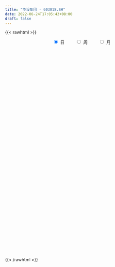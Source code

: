```yaml
---
title: "华设集团 - 603018.SH"
date: 2022-06-24T17:05:43+08:00
draft: false
---
```

{{< rawhtml >}}
    <div style="text-align: center">
        <label style="padding: 1rem;"><input style="margin-right: .5rem" type="radio" name="period" value="D" checked onclick="period_change(this)">日</label>
        <label style="padding: 1rem;"><input style="margin-right: .5rem" type="radio" name="period" value="W" onclick="period_change(this)">周</label>
        <label style="padding: 1rem;"><input style="margin-right: .5rem" type="radio" name="period" value="M" onclick="period_change(this)">月</label>
    </div>
    <div id="chart" style="height: 700px;"></div> 
    <script type="text/javascript">
        const D_v = [65055.75,40261.58,40306.11,87633.86,86561.11,31815.76,53316.51,57425.83,59144.55,50727.13,41965.54,64455.62,55897.34,95838.45,125892.01,46552.69,91179.68,64643.74,114691.43,167338.1,114295.46,189298.2,225436.22,165787.2,157335.28,128617.08,266004.07,163121.36,112958.47,142394.4,126477.56,142208.08,99245.12,107862.9,131100.75,150227.04,88684.87,92590.78,85884.3,131095.52,143973.33,165641.67,192292.17,289752.82,274358.88,176244.65,218682.97,206781.59,141918.08,71814.26,80840.75,193146.23,186494.57,109355.67,71970.05,65937.63,211988.92,166910.84,181173.38,173160.61,117243.26,117899.89,70056.48,59667.55,82759.86,77672.43,85440.02,54433.44,77297.92,70929.52,51944.53,42782.69,56199.41,46456.99,43710.62,49560.25,63482.04,36175.93,35412.93,43689.16,46383.56,41453.94,37112.82,38078.85,61982.27,118428.81,53292.86,61023.65,34456.38,56897.76,47388.95,40527.77,86376.32,53573.33,40358.41,46266.71,77575.45,104822.3,79521.99,76784.77,59224.86,67571.44,40389.56,72898.09,49855.6,60253.93,46750.91,57651.58,61855.8,50142.84,64959.84,79987.04,158693.87,76189.43,79473.25,137123.06,69275.3,87584.93,115476.25,47073.76,73701.05,42901.41,41152.3,37965.92,32673.73,53938.95,97591.24,45672.68,24946.03,33368.82,25980.13,36754.26,66970.6,41639.49,25616.92,37608.92,84556.13,66817.36,46627.03,53948.41,35072.92,56786.83,57272.29,52887.02,82383.5,48604.7,50295.05,71756.16,47558.5,43722.9,64316.38,80828.29,68839.39,49965.3,52027.8,43611.54,39356.18,39229.68,53443.95,32122.39,48904.87,48749.86,34705.97,39892.26,99433.82,57319.61,48703.05,38652.64,56506.09,47684.15,38844.62,36650.03,105638.41,50172.26,81616.96,59334.44,64584.92,78239.13,54432.95,35694.92,38790.97,38387.46,28829.0,24623.62,87875.62,64546.12,75730.1,37711.15,30790.58,26394.42,23891.73,23547.38,23724.64,26178.64,42743.51,36403.29,18522.73,20472.66,25611.05,26704.63,46433.78,66584.96,40039.88,49461.2,48836.53,37473.02,41898.08,28431.11,19588.68,32371.93,20135.56,17862.99,20174.77,26951.93,30974.63,16683.6,16138.32,18527.07,17071.05,25893.31,28734.72,26259.86,34359.42,20525.72,16175.4,48469.53,20444.18,29748.77,20140.26,14528.84,29773.63,18865.36,27913.71,21652.34,16539.25,14521.99,17041.3,18699.74,16974.63,23272.0,15949.32,35420.09,29518.77,15483.16,28647.5,24270.56,17039.05,23447.2,19089.5,20246.85,18018.42,23236.51,19743.05,13722.84,20776.14,15908.37,16993.7,26390.29,24722.06,21594.69,27636.93,33167.99,15260.19,19769.53,35867.63,24458.47,17130.19,18806.01,15735.28,32747.47,44070.26,60188.0,18677.92,20498.27,25607.83,17274.95,36640.85,25785.87,60768.48,60246.41,33708.18,60938.69,74004.36,45305.81,154723.68,41978.53,20079.89,22288.02,28825.57,34455.74,32569.97,39441.27,17047.18,35757.25,94634.27,142593.67,163539.85,52727.3,108659.14,56338.85,53574.58,31160.8,34664.36,28495.28,57799.14,38793.05,95129.89,44226.21,38735.46,153472.41,72974.18,52259.7,77518.58,65428.6,39904.05,53825.09,31003.07,28193.25,38759.45,25002.99,62722.55,41557.92,39637.01,39409.07,47039.43,38097.36,27759.39,19291.38,29268.36,19396.96,46334.28,22559.1,28101.16,14641.83,27412.09,54619.23,22940.4,24996.44,27564.43,35923.33,28647.29,24470.4,19287.51,59326.28,31350.29,23699.18,14350.32,23108.82,16985.89,20190.19,33872.36,20402.33,29543.97,55088.98,18007.1,33019.99,24569.66,19526.08,31370.94,18329.62,34666.82,17871.69,84846.61,87299.19,77272.34,173952.63,120705.56,172709.02,85389.95,57933.85,101304.96,99766.48,137109.19,44707.04,120411.09,69051.42,71401.85,66343.5,77456.43,64363.42,45199.65,45737.07,62694.66,67436.8,44991.23,50272.67,67276.87,46385.2,55519.77,133342.27,451172.77,406994.31,275137.54,219409.52,132153.65,165204.23,105136.19,197101.66,292656.82,184365.23,91277.26,147370.3,187974.66,179229.05,99391.83,87458.45,165302.95,372698.28,255799.43,182325.85,151872.97,123904.15,119593.16,162453.7,110737.01,169421.81,128795.82,147330.85,129095.89,186485.97,130305.25,137554.72,63730.5,64105.44,52717.86,92028.77,87152.76,67112.61,80637.95,53395.21,81874.36,58564.69,606732.3,436505.85,315777.19,201656.47,199730.57,141018.86,164894.65,119815.68,111375.0,90910.51,145005.01,107598.22,164777.74,127863.55,178005.31,246317.27,296405.19,385093.51,333594.33,221183.77,154356.49,196512.53,115270.33,84239.16,114872.65,185033.07,136309.86,198818.44,201126.9,305497.12,246990.57,322274.46,397340.93,188563.48,213408.93,399257.93,424214.61,244281.66,143108.53,198737.26,215874.84,141090.85,330498.96,285811.15,163705.59,236100.27,167816.43,353758.61,701406.17,410540.52,221924.58,239126.18,190162.52,280154.4,194112.71,386394.56,375392.3,331276.82,308653.34,430607.16,380643.36,234333.51,200526.29,233538.46,196551.28,167979.99,148928.56,108237.02]
const D_histogram = [0.0,-0.0134017094,-0.0300030292,-0.0521383877,-0.0751868151,-0.0821116946,-0.0841240735,-0.0789311043,-0.0763342297,-0.0568195657,-0.0409963561,-0.0199266221,-0.0100292711,-0.0172031796,-0.0314708621,-0.0353252346,-0.0432191832,-0.0384546779,-0.0067729171,0.0414110378,0.0756199759,0.1176111245,0.1288255217,0.1383752732,0.1626582507,0.1549650923,0.1930121965,0.2081544041,0.1949085279,0.13859262,0.1000372011,0.1114210914,0.115602838,0.1147877242,0.0933910109,0.0376667617,-0.0118491262,-0.0408111362,-0.0501737073,-0.0268630966,-0.0103995651,0.0162492465,0.0663551067,0.1411490546,0.1831403,0.1981237228,0.2191928581,0.2086489745,0.1809205442,0.1409096821,0.1032729998,0.1180016055,0.1536617091,0.1344894887,0.1090895359,0.0853362681,0.0962128059,0.0743983429,-0.023091769,-0.1111583801,-0.1418616793,-0.1793502815,-0.1899998413,-0.1962376031,-0.2174429989,-0.2215337104,-0.2282177934,-0.2126824473,-0.2218406339,-0.2435760115,-0.2338475438,-0.2133096168,-0.1833961033,-0.1717306317,-0.1410903151,-0.0966506927,-0.0948108459,-0.0940250023,-0.0994702705,-0.1210724487,-0.1265042058,-0.1276093523,-0.1237393519,-0.1243299904,-0.0808152408,-0.0449381945,-0.01817933,-0.0023259345,0.0039518345,-0.0095120213,-0.0173912983,-0.0155739967,-0.0396476692,-0.0492408306,-0.059353595,-0.0659357468,-0.0653424143,-0.0346067367,-0.0177814156,-0.0181744398,-0.02419215,-0.0206011745,-0.0219779545,0.0125826129,0.0340042512,0.0542864993,0.0675622278,0.0762346585,0.0775643942,0.0657490827,0.0780730649,0.0925777447,0.1406630662,0.1667496434,0.1587931537,0.12763977,0.09988181,0.0442088479,-0.0146558095,-0.0455983547,-0.0732682896,-0.0806769263,-0.0735375685,-0.0625918726,-0.0547969828,-0.057556981,-0.0832493036,-0.0924224614,-0.0937410884,-0.0841102783,-0.0775023815,-0.0729589414,-0.066590466,-0.0541547537,-0.0480173352,-0.0485925643,-0.0698268367,-0.0555124409,-0.0367714579,-0.0257272491,-0.0251329605,-0.0208515237,0.0047093302,0.0371516217,0.0580818243,0.0692905432,0.0768514011,0.0464546226,0.0282158414,0.0031730154,-0.0088744837,-0.0178685768,-0.0065676971,-0.0041835922,0.0046215635,0.0150646653,0.0195708536,0.021351425,0.022557981,0.0252046215,0.0438739305,0.0498092585,0.0447858023,0.0317785012,0.0660688229,0.0840220509,0.093793747,0.0977113941,0.0745574041,0.0546245746,0.0535855335,0.0387940233,0.0747819587,0.0926772286,0.104464803,0.1147590548,0.1175725304,0.1274070979,0.1038221739,0.0934754743,0.0732484563,0.0687818608,0.0506584358,0.0343824233,0.0359936001,0.0390769737,0.0058181469,-0.0076457402,-0.0054266108,-0.0081596951,-0.0138348606,-0.0286831514,-0.0312064635,-0.0347357886,-0.0162952978,-0.0067120986,-0.0025293703,-0.007688643,-0.0062899632,-0.011050697,-0.0225881628,-0.0026171418,0.0098965971,-0.0091075332,-0.0315332282,-0.0452833816,-0.0578772708,-0.0740597428,-0.0806253569,-0.0723390727,-0.0645860613,-0.0593410458,-0.0449586929,-0.0331588303,-0.0311787349,-0.0290044501,-0.0273945005,-0.0229693405,-0.0220646969,-0.0252783076,-0.0372288495,-0.026502616,-0.0275919666,-0.0251181003,-0.0249505501,-0.0504311822,-0.0624571464,-0.0735735083,-0.0769875558,-0.0630941454,-0.0536153297,-0.0498308979,-0.0497004071,-0.0466482859,-0.043094973,-0.0348483347,-0.0201838273,-0.0073248715,0.0075740665,0.0089134499,0.0093215587,0.0110178529,0.0051112262,0.0055862244,0.0125761755,0.0219781314,0.02596716,0.0224661149,-0.0985545025,-0.1743462963,-0.2116754484,-0.2141613586,-0.1986570037,-0.17670392,-0.1559242074,-0.1295939222,-0.1040604351,-0.0769368151,-0.0513393945,-0.0291997654,-0.0147886935,-0.0084961836,0.0026080957,0.0129493667,0.0158590117,0.0279618692,0.0349178456,0.0426708643,0.049143419,0.0607438601,0.0811935657,0.0778529828,0.0793822599,0.0754064792,0.073760375,0.0741308203,0.0672805248,0.0675973464,0.0492613428,0.0207212134,-0.001278592,-0.0173846921,-0.0301891534,-0.0248679341,0.0018026688,0.0187544204,0.0312359069,0.0427427312,0.0497471469,0.061107093,0.0636132156,0.063484454,0.0622044306,0.0633190262,0.0855152527,0.1042503282,0.1310834696,0.1395889128,0.1166975899,0.1114374742,0.1115064233,0.1050851172,0.0870348306,0.0720162296,0.0659027572,0.0655411195,0.0763123162,0.07673019,0.0691856591,0.1028369739,0.1181909446,0.122916763,0.1070514645,0.0788677462,0.0551097654,0.012909395,-0.013778629,-0.0350569698,-0.0530256317,-0.0601989281,-0.0403091813,-0.0484418119,-0.0570089986,-0.067822222,-0.0933616762,-0.105519807,-0.1007548135,-0.0949755313,-0.0950287702,-0.0914983966,-0.0914419985,-0.083784913,-0.0715742983,-0.0569865879,-0.0581363805,-0.0549174705,-0.0490039149,-0.0441524227,-0.0465020686,-0.0569651482,-0.062900771,-0.0617150929,-0.0559874154,-0.064178141,-0.058819,-0.0425612331,-0.0304384983,-0.0138155201,0.0003209715,0.0127953681,0.0235449042,0.0351488656,0.0453236007,0.0539658465,0.0591569877,0.054119965,0.0536618287,0.0521463001,0.0448231998,0.0392471672,0.0381598985,0.0334743559,0.0420190535,0.0615033952,0.0815775009,0.1205664856,0.1327162191,0.1526312993,0.1549618604,0.1489863073,0.136501968,0.1317685612,0.1356701544,0.1291540112,0.129557161,0.1186645295,0.0863144077,0.0541396217,0.0261906996,0.0042104319,-0.0122479768,-0.0383945847,-0.0570300545,-0.0736798633,-0.0861298264,-0.0855258031,-0.0810437639,-0.067161357,-0.0683832987,-0.0443908995,0.0108414075,0.0750760851,0.1069533343,0.0994039786,0.089648161,0.0673292862,0.0438962555,0.0470584854,0.0672552609,0.0733043872,0.0585146809,0.0370491219,-0.0130869802,-0.0523699359,-0.0973497733,-0.1235370327,-0.092256935,-0.0289395999,0.0078088034,0.020854692,0.0010821152,-0.0299300988,-0.043956989,-0.0433114245,-0.0582934647,-0.0432235638,-0.0297926382,-0.0454667537,-0.0707999347,-0.1045269159,-0.1230015839,-0.1421547589,-0.1406216926,-0.1354554012,-0.1292503232,-0.1326356729,-0.1294269917,-0.1308929865,-0.1259793235,-0.1049121082,-0.0930925443,-0.0906675365,-0.0570370828,-0.0335603971,-0.0042003828,0.0234886011,0.0403288817,0.0462038089,0.0403253475,0.0266581622,0.0119557359,0.0069205661,-0.0103142986,-0.0061889351,0.0098460998,0.0126993859,0.0371063908,0.0532371682,0.0842734552,0.1043260548,0.1123762613,0.0854220484,0.0677403357,0.0330304215,0.0085371278,0.0000082312,-0.0248708293,-0.0682096182,-0.0875060676,-0.0994567215,-0.0855283657,-0.0603819955,-0.0581029313,-0.0184513878,0.0387588969,0.0649584884,0.0829632316,0.1183112098,0.1375180483,0.1427349408,0.1341171699,0.1156978244,0.0816260892,0.0501927967,0.063428096,0.0559591736,0.0319481774,-0.0216668429,-0.0469429329,-0.0070760056,0.0332569421,0.0327630884,0.0238617705,0.00499764,-0.0101990173,-0.0095135612,-0.0135658162,0.0026301275,0.0051351715,0.0148704181,0.0100860628,0.0168505703,0.0228025491,0.0112886739,-0.0048510233,0.0063231554,-0.0100172265,-0.0388947209,-0.0491388908,-0.0591803962]
const D_fast = [0.0,-0.0167521368,-0.0408542138,-0.0760241692,-0.1178693005,-0.1453221036,-0.1683655008,-0.1829053078,-0.1993919906,-0.194082218,-0.1885080974,-0.1724200189,-0.1650299857,-0.1765046891,-0.1986400871,-0.2113257683,-0.2300245127,-0.2348736769,-0.2048851454,-0.146348431,-0.0932344989,-0.0218405692,0.0215802084,0.0657237783,0.1306713184,0.1617194331,0.2480195864,0.315200395,0.3506816508,0.329013898,0.3154677794,0.3547069425,0.3877893986,0.4156712158,0.4176222553,0.3713146965,0.318836527,0.279671733,0.257765735,0.2743605715,0.2882242119,0.3189353351,0.3856299719,0.4957111835,0.5834875038,0.6480018573,0.7238692071,0.7654875672,0.782989273,0.7782058314,0.766387399,0.8106164062,0.884691937,0.8991420887,0.9010145199,0.8985953191,0.9335250584,0.9303101811,0.827047127,0.7111909208,0.6450222018,0.5626960293,0.5045465092,0.4492493466,0.373683201,0.3142090619,0.2504705305,0.2128352649,0.1482169198,0.0655875393,0.016854121,-0.0159353562,-0.0318708685,-0.0631380548,-0.067770317,-0.0474933678,-0.0693562324,-0.0920766394,-0.1223894752,-0.1742597657,-0.2113175742,-0.2443250587,-0.2713898963,-0.3030630324,-0.2797520931,-0.2551095954,-0.2328955633,-0.2176236514,-0.2103579239,-0.2261997849,-0.2384268865,-0.2405030842,-0.274488674,-0.2963920429,-0.3213432062,-0.3444092946,-0.3601515657,-0.3380675723,-0.325687605,-0.3306242392,-0.3426899869,-0.3442493051,-0.3511205736,-0.313414353,-0.2834916519,-0.249637779,-0.2194714936,-0.1917403982,-0.171019564,-0.1663976048,-0.1345553564,-0.0969062404,-0.0136551524,0.0541188356,0.0858606344,0.0866171931,0.0838296857,0.0392089356,-0.0233196742,-0.065661808,-0.1116488154,-0.1392266837,-0.150471718,-0.1551739902,-0.1610783461,-0.1782275896,-0.2247322381,-0.2570110112,-0.2817649103,-0.2931616698,-0.3059293684,-0.3196256636,-0.3299048048,-0.3310077808,-0.3368746962,-0.3495980664,-0.388289048,-0.3878527623,-0.3783046438,-0.3736922473,-0.3793811989,-0.3803126429,-0.3535744564,-0.3118442596,-0.2763936009,-0.2478622461,-0.221088538,-0.2398716609,-0.2510564818,-0.2753060539,-0.2895721739,-0.3030334112,-0.2933744558,-0.292036249,-0.2820757024,-0.2678664342,-0.2584675325,-0.2513491049,-0.2445030536,-0.2355552578,-0.2059174661,-0.1875298235,-0.1813568291,-0.186419505,-0.1356119775,-0.0966532368,-0.063433104,-0.0350876084,-0.0396022473,-0.0458789332,-0.0335215909,-0.0386145953,0.0160688298,0.0571334069,0.095037182,0.1340211975,0.1662278057,0.2079141477,0.2102847672,0.2233069361,0.2213920322,0.2341209019,0.2286620859,0.2209816792,0.231591256,0.244443873,0.212639583,0.1972642608,0.1981267376,0.1933537295,0.1842198487,0.1622007701,0.1518758422,0.13966257,0.1540292362,0.1619344108,0.1654847965,0.1584033631,0.1582295521,0.1507061441,0.1335216376,0.1528383731,0.1678262613,0.1465452477,0.1162362456,0.0911652469,0.0641020399,0.0294046323,0.0026826789,-0.0071158051,-0.015509309,-0.025099555,-0.0219568753,-0.0184467203,-0.0242613086,-0.0293381363,-0.0345768118,-0.035893987,-0.0405055176,-0.0500387052,-0.0712964595,-0.06719588,-0.0751832223,-0.078988881,-0.0850589683,-0.123147396,-0.1507876468,-0.1802973858,-0.2029583222,-0.2048384482,-0.2087634649,-0.2174367576,-0.2297313686,-0.2383413188,-0.2455617492,-0.2460271946,-0.2364086439,-0.225380906,-0.2085884515,-0.2050207056,-0.2022822071,-0.1978314496,-0.2024602698,-0.2005887156,-0.1904547205,-0.1755582318,-0.1650774132,-0.1629619296,-0.3086211726,-0.4279995404,-0.5182475547,-0.5742738046,-0.6084337005,-0.6306565968,-0.6488579361,-0.6549261315,-0.6554077531,-0.6475183369,-0.6347557649,-0.6199160772,-0.6092021786,-0.6050337147,-0.5932774114,-0.5796987988,-0.5728244009,-0.553731076,-0.5380456383,-0.5196249034,-0.500866494,-0.4740800879,-0.4333319909,-0.4172093281,-0.395834486,-0.3809586469,-0.3641646574,-0.345261507,-0.3352916712,-0.318075513,-0.324096181,-0.3474560071,-0.3697754605,-0.3902277335,-0.4105794833,-0.4114752475,-0.3843539773,-0.3627136206,-0.3424231574,-0.3202306503,-0.3007894478,-0.2741527286,-0.255743302,-0.2400009501,-0.2257298659,-0.2087855137,-0.1652104741,-0.1204128165,-0.0608088077,-0.0174061363,-0.0111230618,0.0114761911,0.039421746,0.0592717193,0.0629801403,0.0659655967,0.0763278136,0.0923514558,0.1222007315,0.1418011528,0.1515530367,0.2109135949,0.2558153019,0.291270311,0.3021678787,0.2937010969,0.2837205574,0.2447475357,0.2146148545,0.1845722712,0.1533472014,0.1311241729,0.1409366244,0.1206935409,0.0978741045,0.0701053256,0.0212254524,-0.0173126301,-0.03773634,-0.0557009407,-0.0795113722,-0.0988555977,-0.1216596992,-0.134948842,-0.1406318018,-0.1402907384,-0.1559746261,-0.1664850838,-0.1728225069,-0.1790091204,-0.1929842834,-0.2176886501,-0.2393494656,-0.2535925607,-0.2618617371,-0.286096998,-0.295442607,-0.2898251484,-0.2853120381,-0.2721429399,-0.2579262055,-0.2422529668,-0.2256172047,-0.2052260269,-0.1837203916,-0.1615866842,-0.141606296,-0.1331133275,-0.1201560066,-0.1086349602,-0.1047522605,-0.1005165014,-0.0920637955,-0.088380749,-0.0693312881,-0.0344710976,0.0059973834,0.0751279894,0.1204567777,0.1785296828,0.2196007089,0.2508717327,0.2725128854,0.3007216189,0.3385407506,0.3643131102,0.3971055502,0.4158790511,0.4051075313,0.3864676507,0.3650664035,0.3441387437,0.3246183408,0.2888730868,0.2559801033,0.2209103288,0.186927909,0.1661504815,0.1503715798,0.1474636474,0.129145881,0.1420405554,0.1999832142,0.2829869131,0.3416024958,0.3589041348,0.3715603575,0.3660738043,0.3536148375,0.3685416887,0.4055522793,0.4299275025,0.4297664664,0.4175631879,0.3641553407,0.311779901,0.2424626203,0.1853911027,0.1936069667,0.2496894018,0.288390006,0.3066495675,0.2871475196,0.2486527809,0.2236366434,0.2134543517,0.1838989454,0.1881629553,0.1941457214,0.1671049174,0.1240717528,0.0642130427,0.0149879786,-0.0397038861,-0.0733262429,-0.1020238018,-0.1281313046,-0.1646755726,-0.1938236392,-0.2280128807,-0.2545940485,-0.2597548603,-0.2712084325,-0.2914503088,-0.2720791258,-0.2569925394,-0.2286826208,-0.1951214866,-0.1681989856,-0.1507731061,-0.1465702306,-0.1535728754,-0.1652863678,-0.1685913961,-0.1884048354,-0.1858267056,-0.1673301458,-0.1613020132,-0.1276184106,-0.0981783412,-0.0460736904,0.0000604228,0.0362046948,0.0306059939,0.0298593651,0.0034070564,-0.0189519554,-0.0274787942,-0.058575562,-0.1189667555,-0.1601397218,-0.1969545561,-0.2044082917,-0.1943574203,-0.2066040889,-0.1715653924,-0.1046653835,-0.0622261699,-0.0234806188,0.0414451618,0.0950315124,0.1359321402,0.1608436617,0.1713487723,0.1576835594,0.1387984661,0.1678907894,0.1744116604,0.1583877086,0.0993559775,0.0623441543,0.1004420803,0.1490892635,0.1567861818,0.1538503066,0.1362355861,0.1184891745,0.1167962403,0.1093525313,0.1262060068,0.1299948436,0.1434476948,0.1411848551,0.1521620052,0.1638146213,0.1551229146,0.1377704616,0.1505254291,0.1316807406,0.0930795659,0.0705506734,0.0457140689]
const D_slow = [0.0,-0.0033504274,-0.0108511846,-0.0238857816,-0.0426824853,-0.063210409,-0.0842414274,-0.1039742034,-0.1230577609,-0.1372626523,-0.1475117413,-0.1524933968,-0.1550007146,-0.1593015095,-0.167169225,-0.1760005337,-0.1868053295,-0.196418999,-0.1981122282,-0.1877594688,-0.1688544748,-0.1394516937,-0.1072453133,-0.072651495,-0.0319869323,0.0067543408,0.0550073899,0.1070459909,0.1557731229,0.1904212779,0.2154305782,0.2432858511,0.2721865606,0.3008834916,0.3242312444,0.3336479348,0.3306856532,0.3204828692,0.3079394424,0.3012236682,0.2986237769,0.3026860886,0.3192748652,0.3545621289,0.4003472039,0.4498781346,0.5046763491,0.5568385927,0.6020687287,0.6372961493,0.6631143992,0.6926148006,0.7310302279,0.7646526001,0.791924984,0.813259051,0.8373122525,0.8559118382,0.850138896,0.822349301,0.7868838811,0.7420463108,0.6945463504,0.6454869497,0.5911262,0.5357427723,0.478688324,0.4255177122,0.3700575537,0.3091635508,0.2507016649,0.1973742606,0.1515252348,0.1085925769,0.0733199981,0.0491573249,0.0254546135,0.0019483629,-0.0229192047,-0.0531873169,-0.0848133684,-0.1167157065,-0.1476505444,-0.178733042,-0.1989368522,-0.2101714009,-0.2147162333,-0.215297717,-0.2143097583,-0.2166877637,-0.2210355882,-0.2249290874,-0.2348410047,-0.2471512124,-0.2619896111,-0.2784735478,-0.2948091514,-0.3034608356,-0.3079061895,-0.3124497994,-0.3184978369,-0.3236481305,-0.3291426192,-0.3259969659,-0.3174959031,-0.3039242783,-0.2870337213,-0.2679750567,-0.2485839582,-0.2321466875,-0.2126284213,-0.1894839851,-0.1543182186,-0.1126308077,-0.0729325193,-0.0410225768,-0.0160521243,-0.0049999123,-0.0086638647,-0.0200634534,-0.0383805258,-0.0585497574,-0.0769341495,-0.0925821176,-0.1062813633,-0.1206706086,-0.1414829345,-0.1645885498,-0.1880238219,-0.2090513915,-0.2284269869,-0.2466667222,-0.2633143387,-0.2768530271,-0.288857361,-0.301005502,-0.3184622112,-0.3323403214,-0.3415331859,-0.3479649982,-0.3542482383,-0.3594611193,-0.3582837867,-0.3489958813,-0.3344754252,-0.3171527894,-0.2979399391,-0.2863262835,-0.2792723231,-0.2784790693,-0.2806976902,-0.2851648344,-0.2868067587,-0.2878526567,-0.2866972659,-0.2829310995,-0.2780383861,-0.2727005299,-0.2670610346,-0.2607598793,-0.2497913966,-0.237339082,-0.2261426314,-0.2181980061,-0.2016808004,-0.1806752877,-0.1572268509,-0.1327990024,-0.1141596514,-0.1005035078,-0.0871071244,-0.0774086186,-0.0587131289,-0.0355438217,-0.009427621,0.0192621427,0.0486552753,0.0805070498,0.1064625933,0.1298314618,0.1481435759,0.1653390411,0.1780036501,0.1865992559,0.1955976559,0.2053668993,0.2068214361,0.204910001,0.2035533483,0.2015134245,0.1980547094,0.1908839215,0.1830823057,0.1743983585,0.1703245341,0.1686465094,0.1680141668,0.1660920061,0.1645195153,0.1617568411,0.1561098004,0.1554555149,0.1579296642,0.1556527809,0.1477694738,0.1364486284,0.1219793107,0.103464375,0.0833080358,0.0652232676,0.0490767523,0.0342414908,0.0230018176,0.01471211,0.0069174263,-0.0003336862,-0.0071823113,-0.0129246465,-0.0184408207,-0.0247603976,-0.03406761,-0.040693264,-0.0475912556,-0.0538707807,-0.0601084182,-0.0727162138,-0.0883305004,-0.1067238775,-0.1259707664,-0.1417443028,-0.1551481352,-0.1676058597,-0.1800309615,-0.1916930329,-0.2024667762,-0.2111788599,-0.2162248167,-0.2180560346,-0.2161625179,-0.2139341555,-0.2116037658,-0.2088493026,-0.207571496,-0.2061749399,-0.203030896,-0.1975363632,-0.1910445732,-0.1854280445,-0.2100666701,-0.2536532442,-0.3065721063,-0.3601124459,-0.4097766968,-0.4539526768,-0.4929337287,-0.5253322093,-0.551347318,-0.5705815218,-0.5834163704,-0.5907163118,-0.5944134851,-0.5965375311,-0.5958855071,-0.5926481655,-0.5886834125,-0.5816929452,-0.5729634838,-0.5622957678,-0.550009913,-0.534823948,-0.5145255566,-0.4950623109,-0.4752167459,-0.4563651261,-0.4379250324,-0.4193923273,-0.4025721961,-0.3856728595,-0.3733575238,-0.3681772204,-0.3684968684,-0.3728430415,-0.3803903298,-0.3866073133,-0.3861566461,-0.381468041,-0.3736590643,-0.3629733815,-0.3505365948,-0.3352598215,-0.3193565176,-0.3034854041,-0.2879342965,-0.2721045399,-0.2507257268,-0.2246631447,-0.1918922773,-0.1569950491,-0.1278206516,-0.0999612831,-0.0720846773,-0.045813398,-0.0240546903,-0.0060506329,0.0104250564,0.0268103363,0.0458884153,0.0650709628,0.0823673776,0.1080766211,0.1376243572,0.168353548,0.1951164141,0.2148333507,0.228610792,0.2318381407,0.2283934835,0.219629241,0.2063728331,0.1913231011,0.1812458058,0.1691353528,0.1548831031,0.1379275476,0.1145871286,0.0882071768,0.0630184735,0.0392745906,0.0155173981,-0.0073572011,-0.0302177007,-0.051163929,-0.0690575035,-0.0833041505,-0.0978382456,-0.1115676133,-0.123818592,-0.1348566977,-0.1464822148,-0.1607235019,-0.1764486946,-0.1918774678,-0.2058743217,-0.221918857,-0.236623607,-0.2472639153,-0.2548735398,-0.2583274198,-0.258247177,-0.255048335,-0.2491621089,-0.2403748925,-0.2290439923,-0.2155525307,-0.2007632838,-0.1872332925,-0.1738178353,-0.1607812603,-0.1495754604,-0.1397636686,-0.130223694,-0.121855105,-0.1113503416,-0.0959744928,-0.0755801176,-0.0454384962,-0.0122594414,0.0258983834,0.0646388485,0.1018854254,0.1360109174,0.1689530577,0.2028705963,0.235159099,0.2675483893,0.2972145217,0.3187931236,0.332328029,0.3388757039,0.3399283119,0.3368663177,0.3272676715,0.3130101579,0.294590192,0.2730577354,0.2516762847,0.2314153437,0.2146250044,0.1975291798,0.1864314549,0.1891418067,0.207910828,0.2346491616,0.2595001562,0.2819121965,0.298744518,0.3097185819,0.3214832033,0.3382970185,0.3566231153,0.3712517855,0.380514066,0.3772423209,0.3641498369,0.3398123936,0.3089281354,0.2858639017,0.2786290017,0.2805812026,0.2857948756,0.2860654044,0.2785828797,0.2675936324,0.2567657763,0.2421924101,0.2313865191,0.2239383596,0.2125716712,0.1948716875,0.1687399585,0.1379895626,0.1024508728,0.0672954497,0.0334315994,0.0011190186,-0.0320398997,-0.0643966476,-0.0971198942,-0.1286147251,-0.1548427521,-0.1781158882,-0.2007827723,-0.215042043,-0.2234321423,-0.224482238,-0.2186100877,-0.2085278673,-0.1969769151,-0.1868955782,-0.1802310376,-0.1772421037,-0.1755119621,-0.1780905368,-0.1796377706,-0.1771762456,-0.1740013991,-0.1647248014,-0.1514155094,-0.1303471456,-0.1042656319,-0.0761715666,-0.0548160545,-0.0378809705,-0.0296233652,-0.0274890832,-0.0274870254,-0.0337047327,-0.0507571373,-0.0726336542,-0.0974978346,-0.118879926,-0.1339754249,-0.1485011577,-0.1531140046,-0.1434242804,-0.1271846583,-0.1064438504,-0.076866048,-0.0424865359,-0.0068028007,0.0267264918,0.0556509479,0.0760574702,0.0886056694,0.1044626934,0.1184524868,0.1264395311,0.1210228204,0.1092870872,0.1075180858,0.1158323213,0.1240230934,0.1299885361,0.1312379461,0.1286881918,0.1263098015,0.1229183474,0.1235758793,0.1248596721,0.1285772767,0.1310987924,0.1353114349,0.1410120722,0.1438342407,0.1426214849,0.1442022737,0.1416979671,0.1319742869,0.1196895642,0.1048944651]
const D_data = [['2020-06-03', 10.65, 10.77, 10.57, 10.96],['2020-06-04', 10.74, 10.56, 10.52, 10.76],['2020-06-05', 10.6, 10.42, 10.34, 10.66],['2020-06-08', 10.45, 10.21, 10.13, 10.53],['2020-06-09', 10.24, 10.02, 9.96, 10.27],['2020-06-10', 10.02, 10.07, 10.02, 10.2],['2020-06-11', 10.09, 10.03, 9.98, 10.19],['2020-06-12', 9.89, 10.05, 9.83, 10.19],['2020-06-15', 10.03, 9.96, 9.91, 10.2],['2020-06-16', 10.01, 10.16, 9.95, 10.19],['2020-06-17', 10.18, 10.15, 10.07, 10.18],['2020-06-18', 10.18, 10.27, 10.08, 10.4],['2020-06-19', 10.27, 10.18, 10.11, 10.38],['2020-06-22', 10.18, 9.94, 9.92, 10.18],['2020-06-23', 10.01, 9.75, 9.66, 10.01],['2020-06-24', 9.82, 9.78, 9.73, 9.88],['2020-06-29', 9.85, 9.64, 9.52, 9.86],['2020-06-30', 9.66, 9.73, 9.65, 9.77],['2020-07-01', 9.72, 10.12, 9.63, 10.15],['2020-07-02', 10.21, 10.53, 10.17, 10.73],['2020-07-03', 10.59, 10.6, 10.47, 10.85],['2020-07-06', 10.81, 10.96, 10.8, 11.15],['2020-07-07', 11.1, 10.8, 10.67, 11.23],['2020-07-08', 10.8, 10.93, 10.58, 11.01],['2020-07-09', 10.92, 11.32, 10.9, 11.41],['2020-07-10', 11.32, 11.09, 11.05, 11.43],['2020-07-13', 11.1, 11.89, 11.07, 12.0],['2020-07-14', 11.81, 11.92, 11.54, 12.01],['2020-07-15', 12.01, 11.75, 11.68, 12.02],['2020-07-16', 11.76, 11.18, 11.11, 11.9],['2020-07-17', 11.2, 11.27, 11.18, 11.75],['2020-07-20', 11.45, 11.94, 11.39, 11.94],['2020-07-21', 12.05, 12.02, 11.78, 12.06],['2020-07-22', 11.98, 12.1, 11.83, 12.19],['2020-07-23', 11.98, 11.91, 11.48, 12.05],['2020-07-24', 11.97, 11.37, 11.29, 12.25],['2020-07-27', 11.37, 11.22, 11.05, 11.5],['2020-07-28', 11.29, 11.29, 11.11, 11.42],['2020-07-29', 11.18, 11.44, 11.06, 11.47],['2020-07-30', 11.5, 11.9, 11.48, 12.0],['2020-07-31', 12.06, 11.95, 11.66, 12.09],['2020-08-03', 12.0, 12.24, 11.94, 12.26],['2020-08-04', 12.13, 12.82, 12.1, 12.9],['2020-08-05', 12.78, 13.6, 12.66, 13.7],['2020-08-06', 13.44, 13.69, 13.34, 14.05],['2020-08-07', 13.73, 13.72, 13.4, 14.0],['2020-08-10', 13.6, 14.13, 13.56, 14.32],['2020-08-11', 13.98, 14.01, 13.88, 14.64],['2020-08-12', 13.93, 13.93, 13.56, 14.18],['2020-08-13', 13.97, 13.81, 13.6, 14.06],['2020-08-14', 13.92, 13.82, 13.55, 13.92],['2020-08-17', 13.9, 14.6, 13.73, 14.87],['2020-08-18', 14.77, 15.21, 14.5, 15.35],['2020-08-19', 15.38, 14.79, 14.66, 15.38],['2020-08-20', 14.65, 14.8, 14.61, 15.01],['2020-08-21', 14.97, 14.88, 14.78, 15.16],['2020-08-24', 15.5, 15.47, 15.3, 15.75],['2020-08-25', 15.47, 15.22, 15.05, 15.78],['2020-08-26', 14.96, 14.09, 13.89, 15.2],['2020-08-27', 13.86, 13.77, 13.55, 14.2],['2020-08-28', 13.91, 14.18, 13.74, 14.43],['2020-08-31', 14.19, 13.89, 13.85, 14.53],['2020-09-01', 13.81, 14.05, 13.81, 14.2],['2020-09-02', 14.08, 14.0, 13.8, 14.23],['2020-09-03', 14.0, 13.66, 13.6, 14.1],['2020-09-04', 13.5, 13.71, 13.3, 13.9],['2020-09-07', 13.95, 13.54, 13.53, 13.98],['2020-09-08', 13.48, 13.73, 13.48, 13.81],['2020-09-09', 13.62, 13.32, 13.17, 13.87],['2020-09-10', 13.39, 12.94, 12.9, 13.55],['2020-09-11', 12.95, 13.15, 12.83, 13.21],['2020-09-14', 13.23, 13.22, 13.01, 13.66],['2020-09-15', 13.14, 13.34, 13.08, 13.49],['2020-09-16', 13.38, 13.1, 13.01, 13.38],['2020-09-17', 13.07, 13.34, 12.9, 13.44],['2020-09-18', 13.45, 13.63, 13.29, 13.68],['2020-09-21', 13.63, 13.15, 13.13, 13.63],['2020-09-22', 13.04, 13.07, 12.95, 13.28],['2020-09-23', 13.07, 12.9, 12.82, 13.15],['2020-09-24', 12.82, 12.53, 12.5, 13.0],['2020-09-25', 12.52, 12.55, 12.31, 12.7],['2020-09-28', 12.67, 12.47, 12.4, 12.8],['2020-09-29', 12.53, 12.42, 12.26, 12.6],['2020-09-30', 12.37, 12.25, 12.15, 12.55],['2020-10-09', 12.39, 12.81, 12.39, 12.85],['2020-10-12', 12.81, 12.85, 12.65, 13.25],['2020-10-13', 12.82, 12.85, 12.68, 12.88],['2020-10-14', 12.77, 12.79, 12.68, 12.95],['2020-10-15', 12.79, 12.7, 12.68, 12.88],['2020-10-16', 12.72, 12.4, 12.36, 12.78],['2020-10-19', 12.42, 12.37, 12.35, 12.63],['2020-10-20', 12.36, 12.43, 12.28, 12.44],['2020-10-21', 12.43, 11.99, 11.91, 12.5],['2020-10-22', 11.94, 12.01, 11.78, 12.08],['2020-10-23', 12.05, 11.87, 11.8, 12.12],['2020-10-26', 11.75, 11.78, 11.51, 11.9],['2020-10-27', 11.91, 11.76, 11.62, 11.96],['2020-10-28', 11.85, 12.14, 11.7, 12.26],['2020-10-29', 12.08, 12.03, 12.0, 12.33],['2020-10-30', 12.0, 11.8, 11.74, 12.13],['2020-11-02', 11.81, 11.65, 11.63, 11.99],['2020-11-03', 11.68, 11.7, 11.62, 11.84],['2020-11-04', 11.72, 11.58, 11.54, 11.76],['2020-11-05', 11.65, 12.07, 11.6, 12.08],['2020-11-06', 12.07, 12.03, 11.86, 12.13],['2020-11-09', 12.07, 12.12, 11.98, 12.25],['2020-11-10', 12.21, 12.13, 12.08, 12.22],['2020-11-11', 12.12, 12.15, 11.92, 12.3],['2020-11-12', 12.08, 12.11, 11.95, 12.28],['2020-11-13', 12.12, 11.94, 11.89, 12.13],['2020-11-16', 11.9, 12.27, 11.81, 12.29],['2020-11-17', 12.3, 12.41, 12.19, 12.46],['2020-11-18', 12.46, 13.07, 12.4, 13.23],['2020-11-19', 13.05, 13.1, 12.94, 13.2],['2020-11-20', 13.1, 12.84, 12.73, 13.22],['2020-11-23', 12.69, 12.55, 12.43, 12.87],['2020-11-24', 12.49, 12.52, 12.39, 12.79],['2020-11-25', 12.49, 12.0, 12.0, 12.54],['2020-11-26', 12.04, 11.66, 11.59, 12.07],['2020-11-27', 11.66, 11.74, 11.57, 11.76],['2020-11-30', 11.69, 11.57, 11.55, 11.79],['2020-12-01', 11.57, 11.66, 11.55, 11.69],['2020-12-02', 11.72, 11.77, 11.66, 11.82],['2020-12-03', 11.77, 11.8, 11.69, 11.83],['2020-12-04', 11.76, 11.75, 11.65, 11.79],['2020-12-07', 11.74, 11.57, 11.53, 11.83],['2020-12-08', 11.56, 11.13, 11.09, 11.6],['2020-12-09', 11.09, 11.15, 11.08, 11.35],['2020-12-10', 11.14, 11.12, 11.1, 11.25],['2020-12-11', 11.18, 11.18, 11.04, 11.38],['2020-12-14', 11.11, 11.09, 11.04, 11.17],['2020-12-15', 11.1, 11.0, 10.85, 11.12],['2020-12-16', 11.0, 10.96, 10.65, 11.08],['2020-12-17', 10.87, 11.0, 10.74, 11.05],['2020-12-18', 11.0, 10.89, 10.85, 11.04],['2020-12-21', 10.89, 10.74, 10.7, 10.89],['2020-12-22', 10.7, 10.33, 10.11, 10.81],['2020-12-23', 10.31, 10.66, 10.2, 10.7],['2020-12-24', 10.66, 10.72, 10.57, 10.77],['2020-12-25', 10.73, 10.63, 10.49, 10.8],['2020-12-28', 10.64, 10.46, 10.38, 10.64],['2020-12-29', 10.46, 10.45, 10.3, 10.6],['2020-12-30', 10.46, 10.74, 10.38, 10.9],['2020-12-31', 10.8, 10.95, 10.65, 10.95],['2021-01-04', 10.9, 10.94, 10.72, 11.02],['2021-01-05', 10.86, 10.91, 10.81, 11.15],['2021-01-06', 11.05, 10.93, 10.78, 11.08],['2021-01-07', 10.93, 10.4, 10.38, 10.93],['2021-01-08', 10.44, 10.41, 10.27, 10.69],['2021-01-11', 10.5, 10.18, 10.16, 10.5],['2021-01-12', 10.25, 10.2, 10.02, 10.29],['2021-01-13', 10.19, 10.13, 9.95, 10.45],['2021-01-14', 10.17, 10.34, 10.06, 10.43],['2021-01-15', 10.38, 10.22, 10.16, 10.4],['2021-01-18', 10.15, 10.29, 10.09, 10.37],['2021-01-19', 10.29, 10.33, 10.18, 10.5],['2021-01-20', 10.33, 10.27, 10.23, 10.35],['2021-01-21', 10.28, 10.23, 10.2, 10.31],['2021-01-22', 10.2, 10.21, 10.05, 10.35],['2021-01-25', 10.2, 10.22, 10.09, 10.28],['2021-01-26', 10.22, 10.47, 10.09, 10.48],['2021-01-27', 10.36, 10.38, 10.26, 10.62],['2021-01-28', 10.33, 10.25, 10.22, 10.44],['2021-01-29', 10.3, 10.1, 9.98, 10.4],['2021-02-01', 10.09, 10.76, 10.0, 10.92],['2021-02-02', 10.64, 10.73, 10.6, 10.9],['2021-02-03', 10.64, 10.75, 10.49, 10.81],['2021-02-04', 10.72, 10.77, 10.61, 10.89],['2021-02-05', 10.67, 10.43, 10.42, 10.85],['2021-02-08', 10.43, 10.39, 10.38, 10.71],['2021-02-09', 10.38, 10.6, 10.33, 10.62],['2021-02-10', 10.53, 10.41, 10.39, 10.59],['2021-02-18', 10.5, 11.14, 10.44, 11.24],['2021-02-19', 11.1, 11.12, 11.0, 11.14],['2021-02-22', 11.14, 11.2, 11.12, 11.37],['2021-02-23', 11.19, 11.33, 11.07, 11.4],['2021-02-24', 11.3, 11.37, 11.23, 11.44],['2021-02-25', 11.46, 11.6, 11.37, 11.74],['2021-02-26', 11.31, 11.25, 11.17, 11.65],['2021-03-01', 11.25, 11.42, 11.2, 11.54],['2021-03-02', 11.45, 11.3, 11.26, 11.6],['2021-03-03', 11.28, 11.51, 11.28, 11.54],['2021-03-04', 11.45, 11.35, 11.31, 11.53],['2021-03-05', 11.25, 11.34, 11.16, 11.38],['2021-03-08', 11.3, 11.58, 11.28, 11.75],['2021-03-09', 11.65, 11.67, 11.33, 11.76],['2021-03-10', 11.69, 11.18, 11.1, 11.89],['2021-03-11', 11.14, 11.33, 11.1, 11.47],['2021-03-12', 11.26, 11.52, 11.18, 11.58],['2021-03-15', 11.59, 11.48, 11.35, 11.59],['2021-03-16', 11.45, 11.44, 11.33, 11.52],['2021-03-17', 11.49, 11.28, 11.22, 11.49],['2021-03-18', 11.35, 11.39, 11.23, 11.43],['2021-03-19', 11.39, 11.36, 11.26, 11.52],['2021-03-22', 11.31, 11.68, 11.28, 11.72],['2021-03-23', 11.76, 11.66, 11.57, 11.83],['2021-03-24', 11.67, 11.65, 11.54, 11.73],['2021-03-25', 11.63, 11.55, 11.41, 11.63],['2021-03-26', 11.55, 11.64, 11.5, 11.73],['2021-03-29', 11.64, 11.57, 11.49, 11.74],['2021-03-30', 11.7, 11.45, 11.2, 11.75],['2021-03-31', 11.4, 11.88, 11.3, 11.88],['2021-04-01', 11.85, 11.9, 11.74, 11.96],['2021-04-02', 11.91, 11.51, 11.48, 11.91],['2021-04-06', 11.5, 11.36, 11.29, 11.58],['2021-04-07', 11.36, 11.36, 11.27, 11.51],['2021-04-08', 11.33, 11.28, 11.22, 11.4],['2021-04-09', 11.27, 11.12, 11.12, 11.27],['2021-04-12', 11.17, 11.13, 11.05, 11.2],['2021-04-13', 11.1, 11.27, 11.05, 11.31],['2021-04-14', 11.2, 11.26, 11.14, 11.28],['2021-04-15', 11.26, 11.22, 11.14, 11.28],['2021-04-16', 11.25, 11.35, 11.22, 11.37],['2021-04-19', 11.35, 11.36, 11.28, 11.39],['2021-04-20', 11.38, 11.25, 11.18, 11.38],['2021-04-21', 11.17, 11.24, 11.17, 11.29],['2021-04-22', 11.28, 11.22, 11.19, 11.32],['2021-04-23', 11.2, 11.25, 11.17, 11.29],['2021-04-26', 11.26, 11.2, 11.2, 11.31],['2021-04-27', 11.15, 11.12, 11.05, 11.22],['2021-04-28', 11.13, 10.94, 10.88, 11.13],['2021-04-29', 11.02, 11.19, 10.85, 11.19],['2021-04-30', 11.12, 11.04, 10.83, 11.22],['2021-05-06', 11.04, 11.06, 10.95, 11.11],['2021-05-07', 11.0, 11.01, 10.99, 11.19],['2021-05-10', 11.0, 10.58, 10.5, 11.06],['2021-05-11', 10.5, 10.59, 10.44, 10.63],['2021-05-12', 10.6, 10.47, 10.37, 10.6],['2021-05-13', 10.43, 10.45, 10.31, 10.51],['2021-05-14', 10.45, 10.62, 10.45, 10.62],['2021-05-17', 10.64, 10.56, 10.36, 10.67],['2021-05-18', 10.57, 10.46, 10.38, 10.57],['2021-05-19', 10.49, 10.36, 10.34, 10.49],['2021-05-20', 10.39, 10.34, 10.25, 10.42],['2021-05-21', 10.3, 10.3, 10.23, 10.36],['2021-05-24', 10.35, 10.33, 10.23, 10.39],['2021-05-25', 10.33, 10.42, 10.29, 10.44],['2021-05-26', 10.41, 10.43, 10.35, 10.5],['2021-05-27', 10.44, 10.5, 10.41, 10.58],['2021-05-28', 10.54, 10.35, 10.31, 10.54],['2021-05-31', 10.45, 10.32, 10.29, 10.46],['2021-06-01', 10.31, 10.32, 10.17, 10.35],['2021-06-02', 10.35, 10.19, 10.16, 10.35],['2021-06-03', 10.19, 10.23, 10.14, 10.25],['2021-06-04', 10.28, 10.31, 10.21, 10.37],['2021-06-07', 10.34, 10.37, 10.32, 10.45],['2021-06-08', 10.37, 10.33, 10.29, 10.43],['2021-06-09', 10.33, 10.23, 10.22, 10.36],['2021-06-10', 8.38, 8.36, 8.31, 8.4],['2021-06-11', 8.32, 8.25, 8.23, 8.39],['2021-06-15', 8.26, 8.23, 8.16, 8.29],['2021-06-16', 8.28, 8.34, 8.21, 8.44],['2021-06-17', 8.38, 8.38, 8.3, 8.45],['2021-06-18', 8.38, 8.35, 8.26, 8.41],['2021-06-21', 8.26, 8.25, 8.19, 8.31],['2021-06-22', 8.26, 8.26, 8.21, 8.3],['2021-06-23', 8.29, 8.22, 8.19, 8.3],['2021-06-24', 8.23, 8.23, 8.19, 8.3],['2021-06-25', 8.25, 8.22, 8.17, 8.27],['2021-06-28', 8.23, 8.19, 8.17, 8.24],['2021-06-29', 8.19, 8.09, 8.09, 8.2],['2021-06-30', 8.09, 7.95, 7.93, 8.12],['2021-07-01', 8.0, 7.97, 7.95, 8.06],['2021-07-02', 8.0, 7.94, 7.89, 8.01],['2021-07-05', 7.94, 7.81, 7.74, 8.03],['2021-07-06', 7.82, 7.9, 7.79, 7.94],['2021-07-07', 7.84, 7.83, 7.8, 7.92],['2021-07-08', 7.85, 7.83, 7.75, 7.86],['2021-07-09', 7.81, 7.81, 7.75, 7.84],['2021-07-12', 7.83, 7.89, 7.8, 7.93],['2021-07-13', 7.9, 8.07, 7.86, 8.13],['2021-07-14', 8.05, 7.81, 7.79, 8.05],['2021-07-15', 7.83, 7.86, 7.76, 7.89],['2021-07-16', 7.85, 7.78, 7.77, 7.87],['2021-07-19', 7.78, 7.79, 7.69, 7.82],['2021-07-20', 7.77, 7.81, 7.74, 7.83],['2021-07-21', 7.8, 7.7, 7.68, 7.84],['2021-07-22', 7.7, 7.77, 7.67, 7.8],['2021-07-23', 7.76, 7.48, 7.44, 7.78],['2021-07-26', 7.44, 7.2, 7.16, 7.44],['2021-07-27', 7.2, 7.1, 7.08, 7.25],['2021-07-28', 7.13, 7.01, 6.86, 7.14],['2021-07-29', 7.02, 6.9, 6.77, 7.1],['2021-07-30', 6.9, 7.03, 6.88, 7.1],['2021-08-02', 7.01, 7.32, 6.81, 7.43],['2021-08-03', 7.31, 7.27, 7.24, 7.38],['2021-08-04', 7.25, 7.26, 7.19, 7.32],['2021-08-05', 7.26, 7.29, 7.19, 7.32],['2021-08-06', 7.23, 7.27, 7.11, 7.27],['2021-08-09', 7.25, 7.37, 7.19, 7.43],['2021-08-10', 7.42, 7.3, 7.26, 7.42],['2021-08-11', 7.3, 7.28, 7.23, 7.39],['2021-08-12', 7.31, 7.27, 7.24, 7.32],['2021-08-13', 7.28, 7.31, 7.16, 7.33],['2021-08-16', 7.31, 7.66, 7.31, 7.74],['2021-08-17', 7.7, 7.77, 7.58, 8.0],['2021-08-18', 7.77, 8.06, 7.65, 8.23],['2021-08-19', 8.05, 8.01, 7.9, 8.11],['2021-08-20', 7.66, 7.66, 7.5, 7.76],['2021-08-23', 7.66, 7.88, 7.58, 7.9],['2021-08-24', 7.85, 8.01, 7.81, 8.08],['2021-08-25', 8.07, 7.99, 7.9, 8.07],['2021-08-26', 7.96, 7.85, 7.82, 8.01],['2021-08-27', 7.8, 7.86, 7.8, 7.95],['2021-08-30', 7.86, 7.97, 7.73, 8.06],['2021-08-31', 7.92, 8.08, 7.92, 8.08],['2021-09-01', 8.1, 8.31, 8.05, 8.33],['2021-09-02', 8.3, 8.28, 8.21, 8.36],['2021-09-03', 8.25, 8.23, 8.16, 8.32],['2021-09-06', 8.27, 8.9, 8.22, 8.93],['2021-09-07', 8.88, 8.91, 8.73, 8.98],['2021-09-08', 8.9, 8.95, 8.75, 8.98],['2021-09-09', 8.86, 8.78, 8.72, 8.99],['2021-09-10', 8.82, 8.61, 8.61, 8.98],['2021-09-13', 8.65, 8.61, 8.54, 8.71],['2021-09-14', 8.57, 8.26, 8.26, 8.61],['2021-09-15', 8.26, 8.3, 8.21, 8.35],['2021-09-16', 8.26, 8.25, 8.22, 8.39],['2021-09-17', 8.23, 8.18, 8.08, 8.3],['2021-09-22', 8.08, 8.23, 8.07, 8.26],['2021-09-23', 8.29, 8.59, 8.26, 8.63],['2021-09-24', 8.6, 8.26, 8.24, 8.63],['2021-09-27', 8.21, 8.19, 8.12, 8.35],['2021-09-28', 8.19, 8.08, 8.02, 8.24],['2021-09-29', 8.12, 7.75, 7.7, 8.14],['2021-09-30', 7.76, 7.75, 7.7, 7.93],['2021-10-08', 7.82, 7.87, 7.8, 7.93],['2021-10-11', 7.88, 7.84, 7.76, 7.88],['2021-10-12', 7.83, 7.71, 7.58, 7.84],['2021-10-13', 7.71, 7.69, 7.58, 7.75],['2021-10-14', 7.7, 7.58, 7.33, 7.73],['2021-10-15', 7.55, 7.62, 7.5, 7.67],['2021-10-18', 7.65, 7.66, 7.57, 7.75],['2021-10-19', 7.62, 7.7, 7.6, 7.72],['2021-10-20', 7.69, 7.48, 7.46, 7.74],['2021-10-21', 7.49, 7.48, 7.28, 7.52],['2021-10-22', 7.47, 7.48, 7.4, 7.53],['2021-10-25', 7.48, 7.44, 7.35, 7.58],['2021-10-26', 7.5, 7.3, 7.3, 7.5],['2021-10-27', 7.33, 7.1, 7.06, 7.35],['2021-10-28', 7.05, 7.04, 6.91, 7.12],['2021-10-29', 7.04, 7.04, 6.95, 7.07],['2021-11-01', 7.04, 7.04, 7.0, 7.11],['2021-11-02', 7.03, 6.78, 6.7, 7.07],['2021-11-03', 6.8, 6.86, 6.75, 6.9],['2021-11-04', 6.91, 6.98, 6.81, 6.99],['2021-11-05', 6.99, 6.94, 6.9, 7.0],['2021-11-08', 6.95, 7.02, 6.93, 7.05],['2021-11-09', 7.04, 7.03, 6.97, 7.06],['2021-11-10', 7.02, 7.05, 6.95, 7.09],['2021-11-11', 7.05, 7.07, 6.99, 7.11],['2021-11-12', 7.05, 7.13, 7.05, 7.16],['2021-11-15', 7.13, 7.17, 7.1, 7.22],['2021-11-16', 7.19, 7.21, 7.16, 7.33],['2021-11-17', 7.22, 7.22, 7.17, 7.24],['2021-11-18', 7.29, 7.11, 7.1, 7.29],['2021-11-19', 7.08, 7.17, 7.05, 7.19],['2021-11-22', 7.17, 7.17, 7.13, 7.23],['2021-11-23', 7.18, 7.09, 7.06, 7.2],['2021-11-24', 7.11, 7.09, 7.04, 7.12],['2021-11-25', 7.11, 7.14, 7.06, 7.15],['2021-11-26', 7.12, 7.09, 7.09, 7.15],['2021-11-29', 7.06, 7.28, 6.97, 7.31],['2021-11-30', 7.29, 7.52, 7.23, 7.54],['2021-12-01', 7.58, 7.68, 7.42, 7.73],['2021-12-02', 7.67, 8.15, 7.6, 8.25],['2021-12-03', 8.01, 8.05, 7.87, 8.3],['2021-12-06', 8.1, 8.35, 8.1, 8.61],['2021-12-07', 8.37, 8.32, 8.2, 8.7],['2021-12-08', 8.28, 8.34, 8.04, 8.4],['2021-12-09', 8.29, 8.34, 8.15, 8.49],['2021-12-10', 8.25, 8.52, 8.19, 8.55],['2021-12-13', 8.62, 8.76, 8.51, 8.87],['2021-12-14', 8.66, 8.76, 8.56, 8.8],['2021-12-15', 8.74, 8.97, 8.63, 9.06],['2021-12-16', 8.99, 8.94, 8.8, 9.07],['2021-12-17', 8.99, 8.68, 8.66, 9.04],['2021-12-20', 8.65, 8.61, 8.45, 8.7],['2021-12-21', 8.64, 8.58, 8.42, 8.75],['2021-12-22', 8.65, 8.58, 8.51, 8.84],['2021-12-23', 8.58, 8.59, 8.48, 8.64],['2021-12-24', 8.65, 8.38, 8.38, 8.68],['2021-12-27', 8.33, 8.36, 8.24, 8.44],['2021-12-28', 8.38, 8.28, 8.18, 8.48],['2021-12-29', 8.28, 8.23, 8.15, 8.32],['2021-12-30', 8.23, 8.33, 8.17, 8.43],['2021-12-31', 8.38, 8.36, 8.21, 8.43],['2022-01-04', 8.42, 8.5, 8.35, 8.52],['2022-01-05', 8.54, 8.32, 8.26, 8.58],['2022-01-06', 8.37, 8.68, 8.35, 8.88],['2022-01-07', 8.8, 9.3, 8.72, 9.55],['2022-01-10', 9.37, 9.8, 9.12, 9.88],['2022-01-11', 9.8, 9.76, 9.63, 10.08],['2022-01-12', 9.76, 9.45, 9.39, 9.78],['2022-01-13', 9.41, 9.49, 9.29, 9.77],['2022-01-14', 9.54, 9.35, 9.16, 9.57],['2022-01-17', 9.4, 9.3, 9.14, 9.4],['2022-01-18', 9.35, 9.66, 9.08, 9.84],['2022-01-19', 9.5, 10.03, 9.47, 10.26],['2022-01-20', 10.16, 10.03, 9.69, 10.25],['2022-01-21', 9.91, 9.85, 9.7, 10.04],['2022-01-24', 9.79, 9.76, 9.67, 10.05],['2022-01-25', 9.72, 9.27, 9.19, 9.79],['2022-01-26', 9.27, 9.19, 8.9, 9.43],['2022-01-27', 9.1, 8.88, 8.83, 9.18],['2022-01-28', 8.96, 8.88, 8.83, 9.3],['2022-02-07', 8.96, 9.57, 8.96, 9.73],['2022-02-08', 9.68, 10.22, 9.68, 10.27],['2022-02-09', 10.21, 10.19, 9.95, 10.7],['2022-02-10', 10.22, 10.08, 9.8, 10.25],['2022-02-11', 9.93, 9.7, 9.61, 10.26],['2022-02-14', 9.72, 9.45, 9.41, 9.78],['2022-02-15', 9.52, 9.55, 9.38, 9.66],['2022-02-16', 9.57, 9.7, 9.41, 9.88],['2022-02-17', 9.66, 9.46, 9.3, 9.68],['2022-02-18', 9.4, 9.83, 9.31, 9.96],['2022-02-21', 9.82, 9.89, 9.56, 9.93],['2022-02-22', 9.78, 9.52, 9.31, 9.82],['2022-02-23', 9.45, 9.27, 9.15, 9.5],['2022-02-24', 9.22, 8.96, 8.72, 9.41],['2022-02-25', 8.98, 8.94, 8.87, 9.26],['2022-02-28', 8.91, 8.74, 8.55, 8.99],['2022-03-01', 8.74, 8.85, 8.66, 8.89],['2022-03-02', 8.74, 8.81, 8.71, 9.0],['2022-03-03', 8.8, 8.75, 8.69, 8.89],['2022-03-04', 8.7, 8.53, 8.46, 8.77],['2022-03-07', 8.52, 8.5, 8.44, 8.75],['2022-03-08', 8.45, 8.33, 8.3, 8.58],['2022-03-09', 8.37, 8.3, 8.02, 8.51],['2022-03-10', 8.42, 8.46, 8.32, 8.58],['2022-03-11', 8.4, 8.33, 8.08, 8.4],['2022-03-14', 8.3, 8.15, 8.12, 8.5],['2022-03-15', 8.25, 8.55, 8.25, 8.97],['2022-03-16', 8.35, 8.51, 8.07, 8.69],['2022-03-17', 8.54, 8.68, 8.36, 8.79],['2022-03-18', 8.6, 8.79, 8.5, 8.85],['2022-03-21', 8.82, 8.77, 8.62, 8.96],['2022-03-22', 8.76, 8.7, 8.64, 8.9],['2022-03-23', 8.7, 8.56, 8.54, 8.82],['2022-03-24', 8.56, 8.41, 8.38, 8.66],['2022-03-25', 8.41, 8.31, 8.31, 8.53],['2022-03-28', 8.31, 8.36, 8.22, 8.4],['2022-03-29', 8.38, 8.12, 8.06, 8.38],['2022-03-30', 8.2, 8.32, 8.12, 8.35],['2022-03-31', 8.36, 8.5, 8.31, 8.65],['2022-04-01', 8.39, 8.37, 8.24, 8.45],['2022-04-06', 8.37, 8.71, 8.34, 8.74],['2022-04-07', 8.7, 8.73, 8.67, 9.09],['2022-04-08', 8.75, 9.08, 8.73, 9.23],['2022-04-11', 9.2, 9.14, 9.06, 9.49],['2022-04-12', 9.16, 9.14, 8.83, 9.35],['2022-04-13', 9.16, 8.72, 8.7, 9.17],['2022-04-14', 8.73, 8.77, 8.65, 8.95],['2022-04-15', 8.75, 8.45, 8.35, 8.91],['2022-04-18', 8.35, 8.43, 8.29, 8.68],['2022-04-19', 8.41, 8.54, 8.38, 8.58],['2022-04-20', 8.49, 8.23, 8.18, 8.56],['2022-04-21', 8.24, 7.77, 7.74, 8.3],['2022-04-22', 7.74, 7.83, 7.56, 7.91],['2022-04-25', 7.7, 7.75, 7.65, 8.17],['2022-04-26', 7.8, 7.99, 7.77, 8.21],['2022-04-27', 8.18, 8.16, 8.0, 8.43],['2022-04-28', 7.96, 7.88, 7.6, 8.07],['2022-04-29', 7.9, 8.41, 7.89, 8.67],['2022-05-05', 8.42, 8.88, 8.32, 9.11],['2022-05-06', 8.58, 8.74, 8.53, 8.83],['2022-05-09', 8.95, 8.8, 8.63, 8.99],['2022-05-10', 8.6, 9.23, 8.56, 9.33],['2022-05-11', 9.4, 9.27, 9.05, 9.49],['2022-05-12', 9.1, 9.27, 9.04, 9.34],['2022-05-13', 9.37, 9.2, 9.06, 9.4],['2022-05-16', 9.2, 9.11, 8.96, 9.32],['2022-05-17', 9.12, 8.86, 8.77, 9.15],['2022-05-18', 8.88, 8.78, 8.76, 8.95],['2022-05-19', 8.63, 9.35, 8.63, 9.43],['2022-05-20', 9.31, 9.17, 9.06, 9.39],['2022-05-23', 9.1, 8.93, 8.82, 9.12],['2022-05-24', 9.02, 8.37, 8.36, 9.04],['2022-05-25', 8.31, 8.5, 8.28, 8.54],['2022-05-26', 8.49, 9.35, 8.48, 9.35],['2022-05-27', 9.4, 9.6, 9.38, 9.98],['2022-05-30', 9.4, 9.24, 9.19, 9.67],['2022-05-31', 9.28, 9.15, 9.06, 9.34],['2022-06-01', 9.09, 8.98, 8.86, 9.16],['2022-06-02', 8.98, 8.95, 8.76, 9.06],['2022-06-06', 8.9, 9.12, 8.83, 9.18],['2022-06-07', 9.05, 9.06, 8.84, 9.13],['2022-06-08', 9.05, 9.36, 8.87, 9.37],['2022-06-09', 9.27, 9.26, 9.11, 9.52],['2022-06-10', 9.23, 9.41, 9.15, 9.45],['2022-06-13', 9.31, 9.27, 8.98, 9.41],['2022-06-14', 9.2, 9.45, 9.15, 10.2],['2022-06-15', 9.4, 9.51, 9.26, 9.74],['2022-06-16', 9.52, 9.31, 9.22, 9.64],['2022-06-17', 9.28, 9.2, 8.98, 9.28],['2022-06-20', 9.19, 9.55, 9.11, 9.61],['2022-06-21', 9.67, 9.21, 9.12, 9.67],['2022-06-22', 9.33, 8.93, 8.91, 9.34],['2022-06-23', 8.89, 9.04, 8.82, 9.04],['2022-06-24', 9.04, 8.96, 8.85, 9.04]]
const W_v = [132849.8,222668.62,192626.98,236401.33,211430.74,107227.97,122780.05,152855.55,87095.33,68496.91,60865.57,25851.34,44375.03,48525.98,79709.95,34852.88,35899.61,28615.47,11229.64,32230.67,78538.64,41092.29,71191.34,148518.83,195230.14,45841.59,1108.0,186904.96,245455.36,118988.39,152833.4,167432.45,174288.78,119088.76,116335.61,53731.35,71517.25,55682.7,48792.74,16336.25,19808.38,84128.98,72928.86,81196.69,155490.61,170474.13,95368.65,156304.9,132278.01,87084.12,83833.75,112050.33,69069.75,63617.93,59943.51,61241.07,49679.67,49225.77,55707.96,56975.9,53429.09,29407.02,56508.6,92688.51,116947.72,73749.87,65678.43,52968.39,33413.62,101139.17,125558.89,99074.61,89152.1,126013.61,53237.41,83369.19,105329.11,107322.85,264290.35,143734.34,97133.73,92374.89,58640.35,117143.84,103942.71,112747.49,206415.89,191070.52,79663.02,100521.65,139515.57,87577.84,76632.78,353518.76,308078.27,193150.73,120025.59,133820.06,99859.16,63668.89,51247.33,39502.79,54442.19,51120.14,48725.3,47226.63,17815.18,4723.78,45110.09,51726.98,65078.12,46112.42,62676.42,62906.97,141359.4,78880.56,54593.38,85138.18,79536.24,42811.39,36269.25,52216.41,31814.44,37972.09,30020.88,54450.53,31017.93,36078.68,64430.11,62864.04,30761.27,53563.02,34206.92,31548.83,39187.53,49984.9,42867.91,59705.87,56705.51,54325.2,31867.86,36316.78,46407.15,37622.25,51767.29,72365.14,59986.39,75126.07,43658.93,24392.36,66296.91,27420.53,30400.85,29680.34,29839.34,35039.12,45732.91,102905.78,77773.25,46181.64,28763.33,12633.42,44350.16,87844.23,52022.97,46441.07,42575.49,34163.47,63709.11,56332.64,64153.28,51740.9,38983.63,43547.09,40165.89,45823.61,54944.0,44271.77,75985.97,60415.76,33056.9,33108.17,62858.77,268345.86,146934.89,162375.52,254335.33,120079.56,133417.38,81120.55,87557.7,78928.08,43107.45,66361.82,41864.66,78141.26,135223.95,114384.65,94781.95,122871.07,69740.45,100237.04,129220.84,122472.96,78829.89,38078.97,48320.77,51994.32,104994.86,43766.47,71056.31,157330.52,270346.16,373299.38,231598.35,185807.72,169917.17,213221.4,141780.17,109451.63,133643.79,45189.42,128389.48,102340.2,154293.17,179598.74,115258.54,1373535.8100000001,367693.4300000001,179447.86,189808.63,87186.21,116664.4,133365.52,94415.81,81430.11,108333.73,311813.1299999999,180977.85,447156.55,188854.36,177773.5,162463.62,14253.0,131663.91,138785.15,69513.81,250324.6,170111.14,219748.53,99760.18,131344.34,90292.31,116650.87,264200.8,182597.88,187486.46,242883.43,180937.37,145533.51,237302.57,206067.14,213132.92,801326.23,1475983.76,685964.8999999999,504550.3,589554.45,1196153.2300000002,418993.96,450290.5,617210.9399999999,297847.2,240407.59,373592.13,347158.06,291323.29,281545.31,316753.07,272190.18,268283.15,552148.4099999999,866473.9800000001,810955.8600000001,630643.89,542228.7999999999,1098290.1899999999,720037.65,626904.15,850477.01,408056.21,340045.4300000001,238709.96,225143.62,116645.61,61982.27,324099.46,268224.78,384971.22,289939.55,276655.0599999999,459303.43,456533.3,228394.41,255517.72,196961.4,289557.85,202019.06,300597.91,307672.26,227669.15,204375.35,300615.21,123178.8,155810.67,338208.4,166325.97,296653.57,123736.81,143753.24,229224.45,156638.74,110133.93,109275.55,132318.36,36701.12,133331.58,114744.29,90509.66,125018.84,104093.16,74720.82,104790.56,117429.33,111997.58,176181.92,166077.98,274203.45,267895.6899999999,159271.41,562154.23,204233.87,274683.75,421653.47,191684.91,129283.46,164182.87,27759.39,136850.08,147714.71,141601.89,148013.58,114559.59,160229.7,121765.15,544076.3300000001,517104.26,442680.59,299100.0699999999,292672.23,686420.01,1198899.25,870537.1599999999,701424.2899999999,1127999.48,686109.8300000001,722013.78,410137.29,370172.89,1619236.4999999998,736834.76,636155.03,720727.77,1290740.6300000001,635725.0700000001,1274707.49,585904.41,1424271.6599999999,1172013.0600000001,1622787.0700000001,1061753.8,1567330.79,1554763.6599999999,855235.3100000001]
const W_histogram = [0.0,-0.1059373219,0.1838170534,0.7238439053,0.8598148473,0.9944581045,1.1738275922,1.1962065103,0.936959609,0.353105571,0.0589121022,-0.2834997275,-0.638176121,-0.7686178066,-0.7084422358,-0.7715620505,-0.917742636,-0.7699102663,-0.6467312791,-0.3895490225,-0.0450157547,0.084867436,0.4459051521,1.4673137441,1.8852859362,2.1592042107,1.6726115979,0.7227449666,0.3443286659,0.4452470368,0.4293122227,1.2136567537,1.966236587,1.6192133102,0.6555551997,-1.1529256979,-1.8178357242,-2.5891554234,-2.9545335877,-3.0076789236,-2.7291227223,-1.9670559732,-1.52771305,-1.0919398734,-0.0022921065,0.70042895,1.2964198444,1.6030546021,1.9223877265,1.6848319648,1.7679930279,2.0195334172,1.4985595097,0.332212175,-0.7672722902,-1.3959585694,-2.1107867423,-2.3274204674,-2.1513169406,-2.2451993281,-2.3776495383,-2.3093980888,-1.8290382152,-0.9888593608,-0.4895238901,-0.0942274449,0.4189303727,0.3482256656,0.3299330116,0.6618719533,-1.600793729,-2.9889617866,-3.631366485,-3.7152490218,-3.526178529,-3.2483111351,-2.8268619545,-2.2749090198,-1.561523552,-0.9620352821,-0.4701890051,-0.1675252316,0.0865939721,0.4071722246,0.7274217394,0.9856232465,1.1923433631,1.3991904577,1.4606204475,1.5417810038,1.5726565046,1.5885093656,1.5522041613,1.660900319,1.7182562205,1.7205556835,1.7149372801,1.6560695837,1.4316732989,1.1879700727,0.9396806249,0.7472538909,0.7111822734,0.687227173,0.6067382433,0.548534679,0.5392852407,0.5287043756,0.5874762471,0.5991433282,0.6035595751,0.5360918044,0.5126754575,0.4684272974,0.5700037112,0.4998091771,0.5006292399,0.3360920914,0.1740507358,0.0478367159,-0.0270779239,-0.2649613518,-0.3583436665,-0.5092440597,-0.6698937828,-0.630147445,-0.5701050425,-0.4959987139,-0.2907490626,-0.0504124122,0.0660532278,0.0654378631,0.0819425879,0.0385646308,0.0089790175,0.0986968451,0.2052949902,0.2876994829,0.2778503979,0.2681356598,0.2469160754,0.1628755261,0.1168846446,0.1102887814,0.1999551316,0.2184416013,0.1729779913,-0.0031148766,-0.1325064228,-0.1853364294,-0.3395115074,-0.384340389,-0.3976123277,-0.3441924687,-0.2803434815,-0.2726544325,-0.2999469829,-0.198355805,-0.2608107034,-0.3392551121,-0.312431461,-0.2260654649,-0.0700156114,0.1414733984,0.2352645103,0.1981396518,0.2182998994,0.2064405881,0.2155065073,0.1990691005,-0.4634638581,-0.8167878249,-0.9884691438,-1.0420675733,-1.0311471972,-1.0099187866,-0.9382826841,-0.8385832937,-0.6761080593,-0.5016840279,-0.3507452374,-0.2075996964,-0.098067583,0.1010260948,0.2377362957,0.3774150959,0.5056667448,0.5920769775,0.575544984,0.554672429,0.4479462944,0.4311051065,0.398388369,0.2984541282,0.2132782236,0.2083400627,0.2885770975,0.3784076365,0.4814431979,0.5218009703,0.5406284369,0.5545909591,0.5781863278,0.5605923015,0.5174643417,0.4638808765,0.4539971831,0.4161038372,0.3470145682,0.2612031561,0.2473093964,0.1861212811,0.2735719295,0.4381296393,0.5309870299,0.6053730932,0.5544124498,0.5303175342,0.416540432,0.3434647124,0.186628667,0.094855894,0.040161908,-0.44991791,-0.7847597795,-0.9633929683,-1.0070305025,-0.9391364155,-0.8455129421,-0.7591652424,-0.6310344534,-0.5356002438,-0.4312565091,-0.3424079995,-0.2779977682,-0.268662099,-0.2260764305,-0.1490512046,-0.0713687723,0.0238758357,0.110402715,0.1694472094,0.1663033815,0.1622574818,0.1683374591,0.1462383804,0.1392112106,0.0874368925,0.0458686293,0.0166009167,0.0080265553,0.0217880466,0.0417582151,0.0574578746,0.0963303203,0.1091791071,0.1520194439,0.1912821832,0.2098539493,0.1833726732,0.1130306795,0.0971231879,0.1108413081,0.1695980271,0.2480119816,0.2925893704,0.3097640815,0.3534675247,0.4623943401,0.5052441557,0.5441236809,0.5638346987,0.5034806962,0.4268686443,0.3239642732,0.2028546564,0.1068532425,-0.0879608551,-0.2321876089,-0.3047085565,-0.3616128953,-0.3270642881,-0.2573202245,-0.1883694207,-0.1282064129,-0.0457805827,0.1223256182,0.2284679073,0.3509524954,0.3641402954,0.3219797731,0.2408606721,0.2053968862,0.1003843409,0.0068338935,-0.0197606491,-0.0648524932,-0.1266846062,-0.1661229887,-0.1699340625,-0.1712491851,-0.1073611541,-0.1333447957,-0.1431546285,-0.1790007503,-0.211009876,-0.2365406114,-0.2191190851,-0.2300729526,-0.2353771822,-0.2248386201,-0.2107918657,-0.1667223888,-0.1281016344,-0.0480417332,0.0168898019,0.0663441499,0.1090975964,0.12346318,0.1470811081,0.1487596659,0.1196674126,0.1121078805,0.0971255783,0.0710349129,0.0506747329,0.0118837676,-0.0319856195,-0.05305292,-0.0643466029,-0.1976873602,-0.2622381931,-0.2943693416,-0.3133978143,-0.3129293331,-0.2931701019,-0.2789181891,-0.2778022042,-0.2403107107,-0.1942009353,-0.1248804393,-0.0539338301,0.0252847858,0.1061159121,0.1317862601,0.1537838598,0.1343233754,0.1297968958,0.1109596776,0.0909072874,0.051791935,0.0243587401,0.0241373926,0.0313558436,0.0351294272,0.1028363204,0.1755610262,0.2274348356,0.233645901,0.2282472683,0.2765996425,0.298679248,0.3311713398,0.2739197149,0.2770289916,0.2731427254,0.1993589484,0.1158107326,0.0436598444,0.0244549977,-0.0206018879,-0.0449918801,-0.013565673,-0.0342871178,-0.0858911244,-0.0773695952,-0.0473873326,0.0028786837,0.0319459199,0.075485733,0.0567191238,0.0705921653,0.0612771312,0.0358623772]
const W_fast = [0.0,-0.1324216524,0.2032869863,0.9242748145,1.2751994684,1.6584572517,2.1312836374,2.4527141831,2.427707184,1.9321295388,1.6526640955,1.239377334,0.7251569102,0.4025607729,0.2856257848,0.0296154575,-0.3460007871,-0.3906459839,-0.4291498164,-0.2693548155,0.0639245136,0.2150245634,0.6875385674,2.0757755955,2.9650692716,3.7787885988,3.7103488854,2.9411684959,2.6488343617,2.8610644917,2.9524577333,4.0402164527,5.2843554328,5.3421354835,4.542366173,2.4456538508,1.3262848935,-0.0923236615,-1.1963352227,-2.0014002895,-2.4051247688,-2.134822013,-2.0774073523,-1.9146191441,-0.8255444038,0.0522838902,0.9723797458,1.679778154,2.47970821,2.6633604395,3.1885197596,3.9449435031,3.7986094731,2.7153151821,1.4240126443,0.4463367228,-0.7961881357,-1.5946769777,-1.956402686,-2.6115849055,-3.3384475003,-3.847545573,-3.8244452532,-3.231481239,-2.8545267408,-2.4827871569,-1.864896746,-1.8485450367,-1.7843544378,-1.2869475078,-3.9498116224,-6.0852201267,-7.6354664463,-8.6481612386,-9.340635378,-9.8748457678,-10.1601120759,-10.1768863961,-9.8538818163,-9.494902367,-9.1206033413,-8.8598208756,-8.5840531789,-8.1616818703,-7.6595769206,-7.1549696019,-6.6501636446,-6.0935189356,-5.6669338338,-5.2003280266,-4.7762883996,-4.3633081973,-4.0115623613,-3.4876411238,-3.0007211671,-2.5682827832,-2.1451668667,-1.7900171672,-1.6564951272,-1.6032058352,-1.6165751268,-1.622188388,-1.4804644373,-1.3326127444,-1.2614171132,-1.1824870078,-1.0569151359,-0.9353199071,-0.7296789739,-0.5682260607,-0.4129199201,-0.3463647396,-0.2416122222,-0.1687535579,0.0753237837,0.1300815439,0.2560589167,0.175544791,0.0570161193,-0.0572387216,-0.1389228424,-0.4430466083,-0.6260148396,-0.9042262477,-1.2323494165,-1.35013994,-1.4326237981,-1.482517148,-1.3499547623,-1.1222212149,-0.989242268,-0.9734981669,-0.9365077951,-0.9702445946,-0.9975854535,-0.8831934146,-0.725271522,-0.5709421585,-0.511328644,-0.4540094672,-0.4135000327,-0.4568217005,-0.4735914209,-0.4526150887,-0.3129599557,-0.2398630855,-0.2420821977,-0.4189537848,-0.5814719367,-0.6806360507,-0.9196890055,-1.0606029843,-1.1732780049,-1.2059062632,-1.2121431463,-1.2726177054,-1.3748970016,-1.3228947749,-1.4505523491,-1.6138105358,-1.66509475,-1.6352451202,-1.4966991695,-1.2498418101,-1.0972345707,-1.0848245161,-1.0100892937,-0.970338458,-0.907395912,-0.8740660437,-1.6524649668,-2.2099858899,-2.6287844946,-2.9428998176,-3.1897662407,-3.4210175268,-3.5839520953,-3.6938985283,-3.7004503088,-3.6514472842,-3.5881948031,-3.4969491862,-3.4119339686,-3.1875837671,-2.9914394923,-2.757406918,-2.502738583,-2.268309106,-2.1409548535,-2.0231593012,-2.0178988622,-1.9269637734,-1.8600834187,-1.8854041274,-1.9172604762,-1.8701136214,-1.7177323122,-1.5332998641,-1.3099035032,-1.1390954882,-0.9851109125,-0.8325006504,-0.6643586998,-0.5418046508,-0.4555665252,-0.3931797712,-0.2895641688,-0.2234315554,-0.2057671824,-0.2262778054,-0.178344216,-0.1930020111,-0.0371583803,0.2369317394,0.4625358874,0.688265224,0.7759076931,0.884392161,0.8747501668,0.8875406253,0.7773617466,0.7093029471,0.6646494382,0.0620901427,-0.4689416717,-0.8884231026,-1.1838182624,-1.3507082792,-1.4684630414,-1.5719066522,-1.6015344767,-1.640000328,-1.6434707206,-1.6402242109,-1.6453134217,-1.7031432772,-1.7170767163,-1.6773142916,-1.6174740523,-1.5162604854,-1.4021329274,-1.3007266306,-1.2622946132,-1.2257761423,-1.1776118004,-1.163151284,-1.1353756511,-1.1652907461,-1.1953918519,-1.2205093354,-1.2270770579,-1.207868555,-1.1774588327,-1.1473947046,-1.0844396788,-1.0442961153,-0.9634509174,-0.8763676323,-0.805332379,-0.7859704867,-0.8280548105,-0.8196815052,-0.7782530579,-0.6770968322,-0.5366798823,-0.4189551508,-0.3243394193,-0.192269095,0.0322563055,0.2014171599,0.3763276053,0.5369972978,0.6025134694,0.6326185786,0.6107052758,0.5403093231,0.4710212198,0.2542169084,0.0519432524,-0.0967548343,-0.2440623969,-0.2912798617,-0.2858658542,-0.2640074056,-0.235896001,-0.1649153165,0.0337722889,0.1970315548,0.4072542668,0.5114771407,0.5498115616,0.5289076286,0.5447930642,0.4648766042,0.3730346301,0.3414999253,0.2801949579,0.1866916934,0.1057225637,0.0594279742,0.0153005554,0.0523482978,-0.0069715427,-0.0525700326,-0.133166342,-0.2179279367,-0.3025938249,-0.3399520699,-0.4084241755,-0.4725727007,-0.5182437937,-0.5568950056,-0.554506126,-0.5479107802,-0.4798613123,-0.4107073267,-0.3446669412,-0.2746390956,-0.229407717,-0.1690195119,-0.1301510376,-0.1293264377,-0.1088589998,-0.0995599073,-0.1078918445,-0.1155833413,-0.1514033647,-0.2032691567,-0.2375996871,-0.2649800208,-0.4477426181,-0.5778529993,-0.6835764832,-0.7809544095,-0.8587182616,-0.9122515559,-0.9677291903,-1.0360637565,-1.0586499407,-1.0610903991,-1.022990013,-0.9655268613,-0.8799870489,-0.7726269446,-0.7140100316,-0.6535664669,-0.6394461075,-0.6115233631,-0.6026206619,-0.5999462302,-0.6261135988,-0.6474571087,-0.6416441081,-0.6265866962,-0.6140307558,-0.5206147825,-0.4039998201,-0.2952673018,-0.2306447612,-0.1789815769,-0.061479292,0.0352701255,0.1505550522,0.1617833561,0.2341498807,0.2985492959,0.274605256,0.2200097232,0.1587737962,0.145682699,0.0954753413,0.0598373792,0.087872168,0.0585789437,-0.0144978439,-0.0253187135,-0.0071832841,0.0438024031,0.0808561193,0.1432673656,0.1386805374,0.1702016203,0.176205869,0.1597567092]
const W_slow = [0.0,-0.0264843305,0.0194699329,0.2004309092,0.415384621,0.6639991472,0.9574560452,1.2565076728,1.490747575,1.5790239678,1.5937519933,1.5228770615,1.3633330312,1.1711785796,0.9940680206,0.801177508,0.571741849,0.3792642824,0.2175814626,0.120194207,0.1089402683,0.1301571273,0.2416334154,0.6084618514,1.0797833354,1.6195843881,2.0377372876,2.2184235292,2.3045056957,2.4158174549,2.5231455106,2.826559699,3.3181188458,3.7229221733,3.8868109732,3.5985795487,3.1441206177,2.4968317619,1.7581983649,1.006278634,0.3239979535,-0.1677660398,-0.5496943023,-0.8226792707,-0.8232522973,-0.6481450598,-0.3240400987,0.0767235519,0.5573204835,0.9785284747,1.4205267316,1.9254100859,2.3000499634,2.3831030071,2.1912849346,1.8422952922,1.3145986066,0.7327434898,0.1949142546,-0.3663855774,-0.960797962,-1.5381474842,-1.995407038,-2.2426218782,-2.3650028507,-2.388559712,-2.2838271188,-2.1967707024,-2.1142874495,-1.9488194611,-2.3490178934,-3.09625834,-4.0040999613,-4.9329122167,-5.814456849,-6.6265346328,-7.3332501214,-7.9019773763,-8.2923582643,-8.5328670849,-8.6504143362,-8.692295644,-8.670647151,-8.5688540949,-8.38699866,-8.1405928484,-7.8425070076,-7.4927093932,-7.1275542813,-6.7421090304,-6.3489449042,-5.9518175628,-5.5637665225,-5.1485414428,-4.7189773877,-4.2888384668,-3.8601041468,-3.4460867508,-3.0881684261,-2.7911759079,-2.5562557517,-2.369442279,-2.1916467106,-2.0198399174,-1.8681553565,-1.7310216868,-1.5962003766,-1.4640242827,-1.3171552209,-1.1673693889,-1.0164794951,-0.882456544,-0.7542876797,-0.6371808553,-0.4946799275,-0.3697276332,-0.2445703232,-0.1605473004,-0.1170346165,-0.1050754375,-0.1118449185,-0.1780852564,-0.2676711731,-0.394982188,-0.5624556337,-0.719992495,-0.8625187556,-0.9865184341,-1.0592056997,-1.0718088027,-1.0552954958,-1.03893603,-1.018450383,-1.0088092253,-1.006564471,-0.9818902597,-0.9305665122,-0.8586416414,-0.7891790419,-0.722145127,-0.6604161081,-0.6196972266,-0.5904760655,-0.5629038701,-0.5129150872,-0.4583046869,-0.4150601891,-0.4158389082,-0.4489655139,-0.4952996212,-0.5801774981,-0.6762625953,-0.7756656773,-0.8617137944,-0.9317996648,-0.9999632729,-1.0749500187,-1.1245389699,-1.1897416457,-1.2745554238,-1.352663289,-1.4091796552,-1.4266835581,-1.3913152085,-1.3324990809,-1.282964168,-1.2283891931,-1.1767790461,-1.1229024193,-1.0731351442,-1.1890011087,-1.3931980649,-1.6403153509,-1.9008322442,-2.1586190435,-2.4110987402,-2.6456694112,-2.8553152346,-3.0243422494,-3.1497632564,-3.2374495657,-3.2893494898,-3.3138663856,-3.2886098619,-3.229175788,-3.134822014,-3.0084053278,-2.8603860834,-2.7164998374,-2.5778317302,-2.4658451566,-2.35806888,-2.2584717877,-2.1838582557,-2.1305386998,-2.0784536841,-2.0063094097,-1.9117075006,-1.7913467011,-1.6608964585,-1.5257393493,-1.3870916095,-1.2425450276,-1.1023969522,-0.9730308668,-0.8570606477,-0.7435613519,-0.6395353926,-0.5527817506,-0.4874809615,-0.4256536124,-0.3791232922,-0.3107303098,-0.2011978999,-0.0684511425,0.0828921308,0.2214952433,0.3540746268,0.4582097348,0.5440759129,0.5907330797,0.6144470532,0.6244875302,0.5120080527,0.3158181078,0.0749698657,-0.1767877599,-0.4115718638,-0.6229500993,-0.8127414099,-0.9705000233,-1.1044000842,-1.2122142115,-1.2978162114,-1.3673156534,-1.4344811782,-1.4910002858,-1.528263087,-1.54610528,-1.5401363211,-1.5125356423,-1.47017384,-1.4285979946,-1.3880336242,-1.3459492594,-1.3093896643,-1.2745868617,-1.2527276386,-1.2412604812,-1.2371102521,-1.2351036132,-1.2296566016,-1.2192170478,-1.2048525792,-1.1807699991,-1.1534752223,-1.1154703614,-1.0676498156,-1.0151863282,-0.9693431599,-0.94108549,-0.9168046931,-0.889094366,-0.8466948593,-0.7846918639,-0.7115445213,-0.6341035009,-0.5457366197,-0.4301380347,-0.3038269957,-0.1677960755,-0.0268374009,0.0990327732,0.2057499343,0.2867410026,0.3374546667,0.3641679773,0.3421777635,0.2841308613,0.2079537222,0.1175504984,0.0357844264,-0.0285456298,-0.0756379849,-0.1076895881,-0.1191347338,-0.0885533293,-0.0314363525,0.0563017714,0.1473368452,0.2278317885,0.2880469565,0.3393961781,0.3644922633,0.3662007367,0.3612605744,0.3450474511,0.3133762996,0.2718455524,0.2293620368,0.1865497405,0.159709452,0.126373253,0.0905845959,0.0458344083,-0.0069180607,-0.0660532135,-0.1208329848,-0.178351223,-0.2371955185,-0.2934051735,-0.34610314,-0.3877837372,-0.4198091458,-0.4318195791,-0.4275971286,-0.4110110911,-0.383736692,-0.352870897,-0.31610062,-0.2789107035,-0.2489938504,-0.2209668802,-0.1966854857,-0.1789267574,-0.1662580742,-0.1632871323,-0.1712835372,-0.1845467672,-0.2006334179,-0.2500552579,-0.3156148062,-0.3892071416,-0.4675565952,-0.5457889285,-0.619081454,-0.6888110012,-0.7582615523,-0.81833923,-0.8668894638,-0.8981095736,-0.9115930312,-0.9052718347,-0.8787428567,-0.8457962916,-0.8073503267,-0.7737694829,-0.7413202589,-0.7135803395,-0.6908535176,-0.6779055339,-0.6718158489,-0.6657815007,-0.6579425398,-0.649160183,-0.6234511029,-0.5795608463,-0.5227021374,-0.4642906622,-0.4072288451,-0.3380789345,-0.2634091225,-0.1806162876,-0.1121363588,-0.0428791109,0.0254065704,0.0752463075,0.1041989907,0.1151139518,0.1212277012,0.1160772292,0.1048292592,0.101437841,0.0928660615,0.0713932804,0.0520508816,0.0402040485,0.0409237194,0.0489101994,0.0677816326,0.0819614136,0.0996094549,0.1149287377,0.123894332]
const W_data = [['2014-10-17', 38.71, 58.56, 38.71, 64.44],['2014-10-24', 57.5, 56.9, 56.65, 60.45],['2014-10-31', 56.7, 62.39, 53.94, 64.3],['2014-11-07', 62.78, 68.16, 62.0, 72.01],['2014-11-14', 68.37, 65.61, 64.82, 73.5],['2014-11-21', 65.02, 67.15, 64.3, 68.3],['2014-11-28', 68.1, 69.55, 65.01, 72.0],['2014-12-05', 70.0, 69.24, 68.68, 75.5],['2014-12-12', 68.68, 66.12, 63.01, 68.68],['2014-12-19', 65.78, 60.5, 60.0, 67.71],['2014-12-26', 59.85, 62.14, 56.35, 63.23],['2014-12-31', 61.7, 59.94, 58.5, 61.7],['2015-01-09', 59.58, 57.73, 57.25, 60.49],['2015-01-16', 57.5, 58.84, 55.1, 59.44],['2015-01-23', 58.4, 60.6, 57.0, 62.89],['2015-01-30', 60.0, 58.58, 58.55, 61.41],['2015-02-06', 58.06, 56.39, 56.15, 60.49],['2015-02-13', 56.39, 59.47, 56.03, 60.0],['2015-02-17', 60.01, 59.37, 59.21, 60.19],['2015-02-27', 59.47, 61.69, 58.09, 61.78],['2015-03-06', 64.0, 64.26, 61.81, 67.09],['2015-03-13', 63.92, 62.89, 61.5, 63.92],['2015-03-20', 63.5, 67.36, 63.5, 68.58],['2015-03-27', 67.72, 80.22, 66.86, 82.88],['2015-04-03', 72.2, 78.03, 68.23, 78.03],['2015-04-10', 80.94, 79.92, 78.56, 82.38],['2015-07-03', 71.61, 71.61, 71.61, 71.61],['2015-07-10', 64.49, 63.17, 46.99, 71.5],['2015-07-17', 64.0, 67.48, 62.11, 72.35],['2015-07-24', 66.7, 73.39, 65.08, 80.13],['2015-07-31', 71.65, 72.86, 60.0, 81.83],['2015-08-07', 70.8, 86.02, 67.6, 86.02],['2015-08-14', 91.26, 91.51, 87.01, 99.0],['2015-08-21', 89.0, 80.77, 75.01, 90.02],['2015-08-28', 74.46, 70.94, 60.0, 77.95],['2015-09-02', 68.8, 53.16, 52.1, 69.9],['2015-09-11', 53.0, 60.07, 53.0, 62.2],['2015-09-18', 60.1, 53.47, 49.55, 60.6],['2015-09-25', 53.0, 53.55, 52.2, 57.5],['2015-09-30', 53.51, 54.13, 52.63, 55.49],['2015-10-09', 55.51, 56.69, 55.51, 57.45],['2015-10-16', 56.88, 63.7, 56.87, 65.0],['2015-10-23', 63.51, 61.46, 58.03, 64.0],['2015-10-30', 62.8, 62.64, 59.6, 64.82],['2015-11-06', 61.55, 74.42, 61.3, 75.46],['2015-11-13', 73.99, 74.61, 73.03, 84.98],['2015-11-20', 73.12, 77.53, 71.06, 79.2],['2015-11-27', 78.3, 77.5, 75.69, 84.96],['2015-12-04', 78.05, 80.82, 74.5, 85.49],['2015-12-11', 81.0, 75.62, 75.52, 82.0],['2015-12-18', 74.2, 80.78, 74.2, 83.1],['2015-12-25', 79.99, 85.56, 79.99, 86.88],['2015-12-31', 84.99, 76.86, 76.67, 85.42],['2016-01-08', 76.64, 65.26, 61.33, 76.9],['2016-01-15', 64.0, 60.1, 57.0, 65.5],['2016-01-22', 58.97, 60.73, 58.04, 64.6],['2016-01-29', 61.03, 54.82, 52.06, 61.72],['2016-02-05', 54.56, 56.9, 53.1, 57.28],['2016-02-19', 55.08, 59.98, 54.66, 61.0],['2016-02-26', 60.97, 55.04, 53.57, 61.99],['2016-03-04', 54.78, 51.99, 50.25, 55.46],['2016-03-11', 52.12, 52.27, 50.6, 54.01],['2016-03-18', 52.91, 57.01, 52.4, 57.55],['2016-03-25', 58.04, 63.67, 57.3, 64.28],['2016-04-01', 65.1, 62.11, 58.6, 67.69],['2016-04-08', 62.0, 62.66, 61.2, 67.43],['2016-04-15', 63.07, 66.4, 62.72, 66.68],['2016-04-22', 65.99, 60.27, 58.2, 65.99],['2016-04-29', 60.58, 60.65, 58.66, 61.11],['2016-05-06', 60.15, 66.0, 60.06, 69.88],['2016-05-13', 65.83, 27.55, 26.84, 66.2],['2016-05-20', 27.35, 26.37, 25.33, 28.14],['2016-05-27', 26.63, 27.04, 25.81, 27.19],['2016-06-03', 26.86, 28.48, 26.63, 29.08],['2016-06-08', 28.54, 28.51, 27.8, 28.71],['2016-06-17', 27.95, 27.28, 26.1, 28.38],['2016-06-24', 27.29, 27.54, 26.8, 29.06],['2016-07-01', 27.57, 28.68, 27.29, 29.2],['2016-07-08', 28.69, 31.44, 28.54, 34.4],['2016-07-15', 31.31, 31.36, 30.81, 32.08],['2016-07-22', 31.65, 31.17, 31.02, 32.0],['2016-07-29', 31.3, 29.46, 29.28, 31.99],['2016-08-05', 29.19, 29.09, 28.01, 29.4],['2016-08-12', 28.99, 30.45, 28.62, 31.65],['2016-08-19', 30.4, 31.43, 30.23, 32.45],['2016-08-26', 31.4, 31.73, 30.21, 32.05],['2016-09-02', 31.85, 32.08, 31.58, 34.85],['2016-09-09', 32.3, 33.15, 31.6, 34.84],['2016-09-14', 32.5, 32.16, 31.5, 32.79],['2016-09-23', 32.1, 33.01, 31.8, 33.28],['2016-09-30', 32.99, 33.0, 30.92, 33.8],['2016-10-14', 33.3, 33.33, 32.8, 33.92],['2016-10-21', 33.3, 33.06, 32.6, 33.47],['2016-10-28', 33.06, 35.6, 32.8, 38.54],['2016-11-04', 35.24, 36.06, 34.5, 36.9],['2016-11-11', 36.21, 36.27, 35.5, 38.49],['2016-11-18', 36.03, 36.96, 35.86, 37.15],['2016-11-25', 37.11, 36.95, 36.5, 38.88],['2016-12-02', 36.89, 34.88, 34.73, 37.07],['2016-12-09', 34.46, 34.0, 33.4, 35.18],['2016-12-16', 33.73, 33.08, 32.25, 33.74],['2016-12-23', 33.09, 32.91, 32.42, 33.58],['2016-12-30', 32.6, 34.51, 32.47, 34.75],['2017-01-06', 34.65, 34.76, 34.3, 35.67],['2017-01-13', 34.8, 34.01, 33.99, 35.65],['2017-01-20', 33.8, 34.12, 30.61, 34.27],['2017-01-26', 34.15, 34.75, 34.15, 35.12],['2017-02-03', 34.8, 34.89, 34.51, 34.98],['2017-02-10', 34.89, 36.14, 34.62, 36.38],['2017-02-17', 36.02, 36.04, 35.48, 36.58],['2017-02-24', 36.02, 36.32, 35.83, 37.05],['2017-03-03', 36.27, 35.57, 35.25, 36.27],['2017-03-10', 35.69, 36.18, 35.69, 36.87],['2017-03-17', 36.15, 36.03, 35.54, 36.88],['2017-03-24', 36.02, 38.35, 35.73, 39.02],['2017-03-31', 38.52, 36.65, 36.18, 38.54],['2017-04-07', 36.67, 37.71, 36.65, 38.34],['2017-04-14', 37.93, 35.5, 35.48, 38.55],['2017-04-21', 35.58, 34.83, 33.23, 35.69],['2017-04-28', 34.43, 34.57, 33.85, 35.28],['2017-05-05', 34.68, 34.66, 34.2, 35.37],['2017-05-12', 34.32, 31.63, 30.4, 34.59],['2017-05-19', 31.7, 32.26, 31.4, 32.95],['2017-05-26', 32.25, 30.48, 29.2, 32.45],['2017-06-02', 30.76, 28.97, 28.31, 31.16],['2017-06-09', 29.19, 30.54, 28.56, 31.03],['2017-06-16', 30.16, 30.47, 30.03, 30.9],['2017-06-23', 30.7, 30.45, 29.91, 31.24],['2017-06-30', 30.68, 32.39, 30.4, 33.33],['2017-07-07', 32.39, 33.75, 32.2, 33.81],['2017-07-14', 33.68, 33.02, 32.05, 33.68],['2017-07-21', 32.0, 31.77, 30.41, 33.22],['2017-07-28', 31.7, 31.94, 30.49, 32.15],['2017-08-04', 32.04, 31.02, 30.8, 32.49],['2017-08-11', 30.85, 30.87, 30.76, 32.28],['2017-08-18', 30.92, 32.43, 30.83, 32.9],['2017-08-25', 32.36, 33.16, 32.06, 33.36],['2017-09-01', 33.38, 33.44, 33.0, 34.34],['2017-09-08', 33.44, 32.59, 32.42, 33.84],['2017-09-15', 32.51, 32.65, 32.03, 32.84],['2017-09-22', 32.67, 32.53, 32.26, 33.06],['2017-09-29', 32.5, 31.53, 31.45, 32.98],['2017-10-13', 31.65, 31.68, 31.14, 32.2],['2017-10-20', 31.75, 32.04, 31.61, 32.5],['2017-10-27', 32.15, 33.52, 31.77, 33.78],['2017-11-03', 33.51, 33.02, 32.56, 34.15],['2017-11-10', 33.07, 32.24, 32.16, 33.44],['2017-11-17', 32.22, 30.01, 29.8, 32.35],['2017-11-24', 30.0, 29.65, 29.2, 30.25],['2017-12-01', 29.68, 29.92, 28.9, 30.04],['2017-12-08', 29.86, 27.8, 26.81, 30.24],['2017-12-15', 27.66, 28.25, 27.65, 28.64],['2017-12-22', 28.02, 28.07, 27.3, 28.38],['2017-12-29', 28.15, 28.6, 28.1, 28.89],['2018-01-05', 28.5, 28.67, 28.13, 29.19],['2018-01-12', 28.42, 27.8, 27.71, 28.67],['2018-01-19', 27.8, 26.93, 26.48, 27.89],['2018-01-26', 26.96, 28.39, 26.18, 28.67],['2018-02-02', 28.2, 26.09, 25.9, 28.2],['2018-02-09', 25.98, 25.09, 24.74, 26.84],['2018-02-14', 25.38, 25.82, 25.1, 26.79],['2018-02-23', 26.12, 26.46, 25.99, 26.63],['2018-03-02', 26.64, 27.67, 26.56, 28.05],['2018-03-09', 28.6, 29.19, 27.95, 29.65],['2018-03-16', 29.13, 28.5, 28.23, 29.5],['2018-03-23', 28.58, 27.0, 26.62, 28.76],['2018-03-30', 26.8, 27.66, 26.49, 27.9],['2018-04-04', 27.66, 27.28, 26.99, 28.0],['2018-04-13', 27.2, 27.54, 26.52, 28.08],['2018-04-20', 27.33, 27.21, 26.45, 27.66],['2018-04-27', 27.36, 17.0, 16.81, 27.57],['2018-05-04', 17.2, 17.42, 16.59, 17.56],['2018-05-11', 17.38, 17.33, 17.28, 17.62],['2018-05-18', 17.42, 17.13, 17.0, 17.7],['2018-05-25', 17.33, 16.7, 16.67, 17.34],['2018-06-01', 16.75, 15.77, 15.7, 16.92],['2018-06-08', 15.77, 15.51, 15.3, 15.94],['2018-06-15', 15.49, 15.22, 14.95, 15.54],['2018-06-22', 15.01, 15.69, 14.11, 15.75],['2018-06-29', 15.7, 15.84, 15.42, 15.9],['2018-07-06', 15.95, 15.63, 15.31, 15.95],['2018-07-13', 15.63, 15.64, 15.38, 15.89],['2018-07-20', 15.59, 15.31, 15.05, 15.64],['2018-07-27', 15.32, 16.8, 15.11, 18.13],['2018-08-03', 16.9, 16.6, 15.9, 17.7],['2018-08-10', 16.48, 17.18, 16.2, 18.2],['2018-08-17', 17.31, 17.68, 17.3, 18.98],['2018-08-24', 17.54, 17.76, 17.2, 18.42],['2018-08-31', 17.74, 16.73, 16.43, 17.91],['2018-09-07', 16.76, 16.65, 16.32, 17.14],['2018-09-14', 16.56, 15.27, 15.23, 16.63],['2018-09-21', 15.15, 16.07, 15.1, 16.39],['2018-09-28', 16.1, 15.74, 15.55, 16.1],['2018-10-12', 15.62, 14.5, 14.0, 15.72],['2018-10-19', 14.55, 14.08, 13.7, 14.83],['2018-10-26', 14.3, 14.71, 14.16, 15.15],['2018-11-02', 14.96, 15.89, 14.41, 16.6],['2018-11-09', 15.84, 16.46, 15.71, 16.79],['2018-11-16', 16.42, 17.23, 16.42, 17.5],['2018-11-23', 17.2, 16.99, 16.8, 18.07],['2018-11-30', 17.18, 17.08, 16.51, 17.24],['2018-12-07', 17.1, 17.34, 16.71, 17.6],['2018-12-14', 17.34, 17.83, 17.04, 18.23],['2018-12-21', 17.83, 17.62, 17.38, 18.42],['2018-12-28', 17.58, 17.42, 16.71, 17.75],['2019-01-04', 17.42, 17.29, 16.69, 17.55],['2019-01-11', 17.33, 17.92, 17.33, 18.18],['2019-01-18', 17.89, 17.69, 17.58, 18.06],['2019-01-25', 17.69, 17.23, 16.51, 17.77],['2019-02-01', 17.37, 16.77, 16.6, 17.37],['2019-02-15', 16.79, 17.54, 16.79, 17.8],['2019-02-22', 17.58, 16.86, 16.63, 17.99],['2019-03-01', 16.96, 18.93, 16.89, 19.1],['2019-03-08', 18.9, 20.83, 18.9, 22.36],['2019-03-15', 20.63, 21.0, 20.4, 21.99],['2019-03-22', 21.0, 21.68, 20.82, 22.43],['2019-03-29', 21.56, 20.66, 19.99, 22.15],['2019-04-04', 20.72, 21.27, 20.57, 21.27],['2019-04-12', 21.6, 20.21, 20.02, 21.6],['2019-04-19', 20.41, 20.59, 20.03, 20.88],['2019-04-26', 20.5, 19.21, 19.18, 20.85],['2019-04-30', 19.1, 19.55, 19.0, 19.76],['2019-05-10', 19.3, 19.76, 18.38, 19.87],['2019-05-17', 19.7, 12.74, 12.71, 19.7],['2019-05-24', 12.68, 12.01, 11.75, 12.96],['2019-05-31', 12.04, 11.9, 11.65, 12.5],['2019-06-06', 11.84, 12.19, 11.63, 12.32],['2019-06-14', 12.18, 12.83, 12.07, 14.91],['2019-06-21', 12.7, 12.8, 12.52, 13.18],['2019-06-28', 12.76, 12.45, 12.45, 12.92],['2019-07-05', 12.65, 12.87, 12.47, 13.06],['2019-07-12', 12.86, 12.45, 12.36, 12.86],['2019-07-19', 12.44, 12.55, 12.15, 12.63],['2019-07-26', 12.68, 12.39, 12.31, 12.68],['2019-08-02', 12.38, 12.06, 11.81, 12.48],['2019-08-09', 12.0, 11.15, 11.13, 12.07],['2019-08-16', 11.15, 11.3, 11.14, 11.63],['2019-08-23', 11.39, 11.69, 11.32, 12.24],['2019-08-30', 11.48, 11.81, 11.43, 12.02],['2019-09-06', 11.71, 12.26, 11.71, 12.99],['2019-09-12', 12.41, 12.48, 12.22, 12.53],['2019-09-20', 12.57, 12.43, 12.16, 12.94],['2019-09-27', 12.38, 11.73, 11.61, 12.39],['2019-09-30', 11.69, 11.63, 11.61, 11.76],['2019-10-11', 11.62, 11.7, 11.62, 12.02],['2019-10-18', 11.72, 11.24, 11.18, 11.82],['2019-10-25', 11.24, 11.28, 11.12, 11.38],['2019-11-01', 11.29, 10.47, 10.35, 11.29],['2019-11-08', 10.47, 10.22, 10.19, 10.48],['2019-11-15', 10.25, 10.03, 9.87, 10.49],['2019-11-22', 9.92, 10.02, 9.9, 10.15],['2019-11-29', 10.02, 10.15, 9.97, 10.34],['2019-12-06', 10.18, 10.17, 10.05, 10.26],['2019-12-13', 10.3, 10.08, 9.97, 10.3],['2019-12-20', 10.1, 10.41, 10.08, 10.71],['2019-12-27', 10.4, 10.14, 10.06, 10.43],['2020-01-03', 10.13, 10.61, 10.06, 10.76],['2020-01-10', 10.61, 10.77, 10.51, 10.84],['2020-01-17', 10.8, 10.68, 10.49, 10.81],['2020-01-23', 10.78, 10.11, 10.0, 10.79],['2020-02-07', 9.1, 9.28, 8.8, 9.34],['2020-02-14', 9.25, 9.68, 9.21, 10.05],['2020-02-21', 9.72, 10.0, 9.68, 10.17],['2020-02-28', 9.99, 10.75, 9.51, 11.25],['2020-03-06', 11.07, 11.42, 11.05, 13.0],['2020-03-13', 11.2, 11.44, 10.74, 11.7],['2020-03-20', 11.4, 11.41, 10.78, 11.84],['2020-03-27', 11.07, 12.09, 11.03, 12.56],['2020-04-03', 12.1, 13.58, 12.08, 14.25],['2020-04-10', 13.97, 13.5, 13.48, 14.39],['2020-04-17', 13.47, 14.06, 13.09, 14.38],['2020-04-24', 14.26, 14.41, 14.11, 15.25],['2020-04-30', 14.33, 13.73, 13.5, 14.58],['2020-05-08', 13.72, 13.55, 13.53, 14.15],['2020-05-15', 13.5, 13.07, 12.89, 13.88],['2020-05-22', 13.19, 12.49, 12.43, 13.52],['2020-05-29', 12.4, 12.39, 12.25, 13.06],['2020-06-05', 12.4, 10.42, 10.34, 12.94],['2020-06-12', 10.45, 10.05, 9.83, 10.53],['2020-06-19', 10.03, 10.18, 9.91, 10.4],['2020-06-24', 10.18, 9.78, 9.66, 10.18],['2020-07-03', 9.85, 10.6, 9.52, 10.85],['2020-07-10', 10.81, 11.09, 10.58, 11.43],['2020-07-17', 11.1, 11.27, 11.07, 12.02],['2020-07-24', 11.45, 11.37, 11.29, 12.25],['2020-07-31', 11.37, 11.95, 11.05, 12.09],['2020-08-07', 12.0, 13.72, 11.94, 14.05],['2020-08-14', 13.6, 13.82, 13.55, 14.64],['2020-08-21', 13.9, 14.88, 13.73, 15.38],['2020-08-28', 15.5, 14.18, 13.55, 15.78],['2020-09-04', 14.19, 13.71, 13.3, 14.53],['2020-09-11', 13.95, 13.15, 12.83, 13.98],['2020-09-18', 13.23, 13.63, 12.9, 13.68],['2020-09-25', 13.63, 12.55, 12.31, 13.63],['2020-09-30', 12.67, 12.25, 12.15, 12.8],['2020-10-09', 12.39, 12.81, 12.39, 12.85],['2020-10-16', 12.81, 12.4, 12.36, 13.25],['2020-10-23', 12.42, 11.87, 11.78, 12.63],['2020-10-30', 11.75, 11.8, 11.51, 12.33],['2020-11-06', 11.81, 12.03, 11.54, 12.13],['2020-11-13', 12.07, 11.94, 11.89, 12.3],['2020-11-20', 11.9, 12.84, 11.81, 13.23],['2020-11-27', 12.69, 11.74, 11.57, 12.87],['2020-12-04', 11.69, 11.75, 11.55, 11.83],['2020-12-11', 11.74, 11.18, 11.04, 11.83],['2020-12-18', 11.11, 10.89, 10.65, 11.17],['2020-12-25', 10.89, 10.63, 10.11, 10.89],['2020-12-31', 10.64, 10.95, 10.3, 10.95],['2021-01-08', 10.9, 10.41, 10.27, 11.15],['2021-01-15', 10.5, 10.22, 9.95, 10.5],['2021-01-22', 10.15, 10.21, 10.05, 10.5],['2021-01-29', 10.2, 10.1, 9.98, 10.62],['2021-02-05', 10.09, 10.43, 10.0, 10.92],['2021-02-10', 10.43, 10.41, 10.33, 10.71],['2021-02-19', 10.5, 11.12, 10.44, 11.24],['2021-02-26', 11.14, 11.25, 11.07, 11.74],['2021-03-05', 11.25, 11.34, 11.16, 11.6],['2021-03-12', 11.3, 11.52, 11.1, 11.89],['2021-03-19', 11.59, 11.36, 11.22, 11.59],['2021-03-26', 11.31, 11.64, 11.28, 11.83],['2021-04-02', 11.64, 11.51, 11.2, 11.96],['2021-04-09', 11.5, 11.12, 11.12, 11.58],['2021-04-16', 11.17, 11.35, 11.05, 11.37],['2021-04-23', 11.35, 11.25, 11.17, 11.39],['2021-04-30', 11.26, 11.04, 10.83, 11.31],['2021-05-07', 11.04, 11.01, 10.95, 11.19],['2021-05-14', 11.0, 10.62, 10.31, 11.06],['2021-05-21', 10.64, 10.3, 10.23, 10.67],['2021-05-28', 10.35, 10.35, 10.23, 10.58],['2021-06-04', 10.45, 10.31, 10.14, 10.46],['2021-06-11', 10.34, 8.25, 8.23, 10.45],['2021-06-18', 8.26, 8.35, 8.16, 8.45],['2021-06-25', 8.26, 8.22, 8.17, 8.31],['2021-07-02', 8.23, 7.94, 7.89, 8.24],['2021-07-09', 7.94, 7.81, 7.74, 8.03],['2021-07-16', 7.83, 7.78, 7.76, 8.13],['2021-07-23', 7.78, 7.48, 7.44, 7.84],['2021-07-30', 7.44, 7.03, 6.77, 7.44],['2021-08-06', 7.01, 7.27, 6.81, 7.43],['2021-08-13', 7.25, 7.31, 7.16, 7.43],['2021-08-20', 7.31, 7.66, 7.31, 8.23],['2021-08-27', 7.66, 7.86, 7.58, 8.08],['2021-09-03', 7.86, 8.23, 7.73, 8.36],['2021-09-10', 8.27, 8.61, 8.22, 8.99],['2021-09-17', 8.65, 8.18, 8.08, 8.71],['2021-09-24', 8.08, 8.26, 8.07, 8.63],['2021-09-30', 8.21, 7.75, 7.7, 8.35],['2021-10-08', 7.82, 7.87, 7.8, 7.93],['2021-10-15', 7.88, 7.62, 7.33, 7.88],['2021-10-22', 7.65, 7.48, 7.28, 7.75],['2021-10-29', 7.48, 7.04, 6.91, 7.58],['2021-11-05', 7.04, 6.94, 6.7, 7.11],['2021-11-12', 6.95, 7.13, 6.93, 7.16],['2021-11-19', 7.13, 7.17, 7.05, 7.33],['2021-11-26', 7.17, 7.09, 7.04, 7.23],['2021-12-03', 7.06, 8.05, 6.97, 8.3],['2021-12-10', 8.1, 8.52, 8.04, 8.7],['2021-12-17', 8.62, 8.68, 8.51, 9.07],['2021-12-24', 8.65, 8.38, 8.38, 8.84],['2021-12-31', 8.33, 8.36, 8.15, 8.48],['2022-01-07', 8.42, 9.3, 8.26, 9.55],['2022-01-14', 9.37, 9.35, 9.12, 10.08],['2022-01-21', 9.4, 9.85, 9.08, 10.26],['2022-01-28', 9.79, 8.88, 8.83, 10.05],['2022-02-11', 8.96, 9.7, 8.96, 10.7],['2022-02-18', 9.72, 9.83, 9.3, 9.96],['2022-02-25', 9.82, 8.94, 8.72, 9.93],['2022-03-04', 8.91, 8.53, 8.46, 9.0],['2022-03-11', 8.52, 8.33, 8.02, 8.75],['2022-03-18', 8.3, 8.79, 8.07, 8.97],['2022-03-25', 8.82, 8.31, 8.31, 8.96],['2022-04-01', 8.31, 8.37, 8.06, 8.65],['2022-04-08', 8.37, 9.08, 8.34, 9.23],['2022-04-15', 9.2, 8.45, 8.35, 9.49],['2022-04-22', 8.35, 7.83, 7.56, 8.68],['2022-04-29', 7.7, 8.41, 7.6, 8.67],['2022-05-06', 8.42, 8.74, 8.32, 9.11],['2022-05-13', 8.95, 9.2, 8.56, 9.49],['2022-05-20', 9.2, 9.17, 8.63, 9.43],['2022-05-27', 9.1, 9.6, 8.28, 9.98],['2022-06-02', 9.4, 8.95, 8.76, 9.67],['2022-06-10', 8.9, 9.41, 8.83, 9.52],['2022-06-17', 9.31, 9.2, 8.98, 10.2],['2022-06-24', 9.19, 8.96, 8.82, 9.67]]
const M_v = [548145.4,677840.09,395164.6999999999,207463.84,107975.39,433921.22,146491.61,705290.1100000001,597500.3700000001,225705.52,258062.9099999999,611699.1899999999,450255.06,234482.18,173101.83,323343.45,240255.6,464893.21,407783.8799999999,615053.1600000001,548003.91,561657.13,601691.53,740018.3699999999,239814.49,164887.25,193566.36,365008.38,262079.19,165472.12,208798.2,189011.26,205842.62,189051.76,172462.88,233306.45,159354.88,258999.9,142645.67,250457.14,218358.5,214127.1199999999,241751.5,461894.05,752618.3300000002,290713.78,248004.78,475365.0300000001,430760.73,275597.2,475617.86,995295.9399999999,643286.41,564621.59,2035935.6399999999,588393.5599999999,715601.83,990501.0299999999,538339.6,672912.0600000002,711761.9900000001,698820.64,1457828.8599999999,3934607.4499999997,2301941.79,1252481.0700000001,1294595.1299999997,3246627.52,3413608.8899999992,1210700.9400000002,1039277.73,1556132.3900000001,1098749.3900000001,1040314.6700000002,917813.0800000001,870192.9600000002,597867.6599999999,391235.97,475073.67,763490.6499999999,1290147.3900000001,1084896.27,453926.07,716713.8199999998,1923487.6799999997,3457280.7099999995,2673677.8100000005,3507118.1999999993,4049764.5099999998,5437441.3000000007,4406618.459999999]
const M_histogram = [0.0,0.4569344729,0.1050496928,-0.2090846471,-0.1973487978,0.3439408436,1.3034953062,1.3819319974,0.7763952117,-0.2731797627,-0.3820301734,0.8539053864,1.1901388805,-0.080240907,-1.1044661109,-1.0049667421,-0.9979557179,-3.0023808023,-4.0719700397,-4.4794227974,-4.2341613257,-3.8459264967,-3.2430952035,-2.6097408261,-2.0827877291,-1.5700967074,-1.0507136459,-0.5392047402,-0.2579656758,-0.2647602051,-0.0656702986,0.1098636471,0.360098371,0.4479335894,0.6944742036,0.5798959015,0.497016068,0.3925437534,0.3831424069,0.4252911567,-0.1932972694,-0.5747618033,-0.7365168981,-0.6923301584,-0.5549011632,-0.4389977416,-0.2880545793,-0.0177443729,0.239862806,0.4110012433,0.6999149755,1.0171894493,1.1520472884,0.7455071741,0.5425464973,0.4165998248,0.3535113286,0.3367898354,0.2841452204,0.2698090327,0.306423821,0.3519342321,0.4521628713,0.7329273307,0.9139011136,0.9384333372,0.7772468068,0.8177637204,0.9628476868,0.9352049535,0.8745610477,0.8084582845,0.7156677026,0.5947047343,0.5887048139,0.6205490681,0.5792176666,0.5005258075,0.2961023498,0.1154497129,0.08462394,0.0610614297,0.0188966938,0.043182739,0.1307216685,0.2325977517,0.2954697769,0.3235437571,0.3371705402,0.3932279426,0.4126947403]
const M_fast = [0.0,0.5711680912,0.2455457342,-0.1208597675,-0.1584611177,0.4688137347,1.7542420238,2.1781617144,1.7667237316,0.6488538166,0.4444958624,1.8939077689,2.5276759831,1.2372359688,-0.0631057628,-0.2148480795,-0.4573259848,-3.2123462698,-5.299928017,-6.8272364741,-7.6405153339,-8.2137621291,-8.4217046367,-8.4407854659,-8.4345293011,-8.3143624563,-8.0576578063,-7.6809500856,-7.4642024402,-7.5371870207,-7.3545146889,-7.1515148314,-6.8112555147,-6.611436899,-6.1912777339,-6.1608820606,-6.1195078771,-6.1258442533,-6.0394599981,-5.8909884592,-6.5579012027,-7.0830561874,-7.4289405067,-7.5578363066,-7.5591326021,-7.552978616,-7.4740490985,-7.2081749854,-6.8906021049,-6.6167133569,-6.1528208807,-5.5812490446,-5.1583793834,-5.3785427042,-5.4458667567,-5.4676634729,-5.442374137,-5.3748981713,-5.3565064812,-5.3033904108,-5.1901696672,-5.0566756981,-4.8434063411,-4.379410049,-3.9699609877,-3.7108204298,-3.6776952585,-3.4327374147,-3.0469415267,-2.8407830216,-2.6827866655,-2.5467748575,-2.4606485138,-2.4329352986,-2.2917590154,-2.1047774942,-2.0013044791,-1.9548648863,-2.0852627565,-2.2370529653,-2.2467227532,-2.255019906,-2.2924604685,-2.2573787386,-2.1371593919,-1.9771338708,-1.8403944013,-1.7314344819,-1.6335150638,-1.4791506756,-1.3565101929]
const M_slow = [0.0,0.1142336182,0.1404960414,0.0882248796,0.0388876802,0.1248728911,0.4507467176,0.796229717,0.9903285199,0.9220335792,0.8265260359,1.0400023825,1.3375371026,1.3174768758,1.0413603481,0.7901186626,0.5406297331,-0.2099654675,-1.2279579774,-2.3478136767,-3.4063540082,-4.3678356324,-5.1786094332,-5.8310446397,-6.351741572,-6.7442657489,-7.0069441603,-7.1417453454,-7.2062367644,-7.2724268156,-7.2888443903,-7.2613784785,-7.1713538857,-7.0593704884,-6.8857519375,-6.7407779621,-6.6165239451,-6.5183880068,-6.422602405,-6.3162796159,-6.3646039332,-6.5082943841,-6.6924236086,-6.8655061482,-7.004231439,-7.1139808744,-7.1859945192,-7.1904306124,-7.1304649109,-7.0277146001,-6.8527358562,-6.5984384939,-6.3104266718,-6.1240498783,-5.988413254,-5.8842632978,-5.7958854656,-5.7116880067,-5.6406517016,-5.5731994435,-5.4965934882,-5.4086099302,-5.2955692124,-5.1123373797,-4.8838621013,-4.649253767,-4.4549420653,-4.2505011352,-4.0097892135,-3.7759879751,-3.5573477132,-3.355233142,-3.1763162164,-3.0276400328,-2.8804638294,-2.7253265623,-2.5805221457,-2.4553906938,-2.3813651064,-2.3525026781,-2.3313466932,-2.3160813357,-2.3113571623,-2.3005614775,-2.2678810604,-2.2097316225,-2.1358641782,-2.054978239,-1.9706856039,-1.8723786183,-1.7692049332]
const M_data = [['2014-10-31', 38.71, 62.39, 38.71, 64.44],['2014-11-28', 62.78, 69.55, 62.0, 73.5],['2014-12-31', 70.0, 59.94, 56.35, 75.5],['2015-01-30', 59.58, 58.58, 55.1, 62.89],['2015-02-27', 58.06, 61.69, 56.03, 61.78],['2015-03-31', 64.0, 69.9, 61.5, 82.88],['2015-04-30', 69.52, 79.92, 69.5, 82.38],['2015-07-31', 71.61, 72.86, 46.99, 81.83],['2015-08-31', 70.8, 63.85, 60.0, 99.0],['2015-09-30', 60.01, 54.13, 49.55, 62.3],['2015-10-30', 55.51, 62.64, 55.51, 65.0],['2015-11-30', 61.55, 82.88, 61.3, 84.98],['2015-12-31', 82.75, 76.86, 74.2, 86.88],['2016-01-29', 76.64, 54.82, 52.06, 76.9],['2016-02-29', 54.56, 51.37, 50.61, 61.99],['2016-03-31', 51.37, 62.23, 50.25, 67.69],['2016-04-29', 62.0, 60.65, 58.2, 67.43],['2016-05-31', 60.15, 28.43, 25.33, 69.88],['2016-06-30', 29.0, 28.86, 26.1, 29.2],['2016-07-29', 28.81, 29.46, 28.54, 34.4],['2016-08-31', 29.19, 33.29, 28.01, 34.85],['2016-09-30', 33.04, 33.0, 30.92, 34.84],['2016-10-31', 33.3, 34.85, 32.6, 38.54],['2016-11-30', 35.01, 35.45, 34.75, 38.88],['2016-12-30', 35.46, 34.51, 32.25, 35.7],['2017-01-26', 34.65, 34.75, 30.61, 35.67],['2017-02-28', 34.8, 35.6, 34.51, 37.05],['2017-03-31', 35.6, 36.65, 35.25, 39.02],['2017-04-28', 36.67, 34.57, 33.23, 38.55],['2017-05-31', 34.68, 30.46, 29.2, 35.37],['2017-06-30', 30.1, 32.39, 28.31, 33.33],['2017-07-31', 32.39, 32.09, 30.41, 33.81],['2017-08-31', 32.35, 33.34, 30.76, 34.34],['2017-09-29', 33.68, 31.53, 31.45, 33.84],['2017-10-31', 31.65, 33.89, 31.14, 34.1],['2017-11-30', 33.7, 29.26, 28.9, 34.15],['2017-12-29', 29.3, 28.6, 26.81, 30.24],['2018-01-31', 28.5, 27.24, 26.18, 29.19],['2018-02-28', 27.2, 27.51, 24.74, 27.57],['2018-03-30', 27.26, 27.66, 26.49, 29.65],['2018-04-27', 27.66, 17.0, 16.81, 28.08],['2018-05-31', 17.2, 16.03, 15.83, 17.7],['2018-06-29', 16.02, 15.84, 14.11, 16.02],['2018-07-31', 15.95, 16.56, 15.05, 18.13],['2018-08-31', 16.72, 16.73, 15.9, 18.98],['2018-09-28', 16.76, 15.74, 15.1, 17.14],['2018-10-31', 15.62, 15.59, 13.7, 15.81],['2018-11-30', 15.95, 17.08, 15.46, 18.07],['2018-12-28', 17.1, 17.42, 16.71, 18.42],['2019-01-31', 17.42, 16.75, 16.51, 18.18],['2019-02-28', 16.79, 18.93, 16.63, 19.09],['2019-03-29', 18.88, 20.66, 18.5, 22.43],['2019-04-30', 20.72, 19.55, 19.0, 21.6],['2019-05-31', 19.3, 11.9, 11.65, 19.87],['2019-06-28', 11.84, 12.45, 11.63, 14.91],['2019-07-31', 12.65, 12.06, 11.98, 13.06],['2019-08-30', 12.01, 11.81, 11.13, 12.24],['2019-09-30', 11.71, 11.63, 11.61, 12.99],['2019-10-31', 11.62, 10.43, 10.42, 12.02],['2019-11-29', 10.41, 10.15, 9.87, 10.52],['2019-12-31', 10.18, 10.29, 9.97, 10.71],['2020-01-23', 10.35, 10.11, 10.0, 10.84],['2020-02-28', 9.1, 10.75, 8.8, 11.25],['2020-03-31', 11.07, 13.78, 10.74, 13.97],['2020-04-30', 13.65, 13.73, 13.0, 15.25],['2020-05-29', 13.72, 12.39, 12.25, 14.15],['2020-06-30', 12.4, 9.73, 9.52, 12.94],['2020-07-31', 9.72, 11.95, 9.63, 12.25],['2020-08-31', 12.0, 13.89, 11.94, 15.78],['2020-09-30', 13.81, 12.25, 12.15, 14.23],['2020-10-30', 12.39, 11.8, 11.51, 13.25],['2020-11-30', 11.81, 11.57, 11.54, 13.23],['2020-12-31', 11.57, 10.95, 10.11, 11.83],['2021-01-29', 10.9, 10.1, 9.95, 11.15],['2021-02-26', 10.09, 11.25, 10.0, 11.74],['2021-03-31', 11.25, 11.88, 11.1, 11.89],['2021-04-30', 11.85, 11.04, 10.83, 11.96],['2021-05-31', 11.04, 10.32, 10.23, 11.19],['2021-06-30', 10.31, 7.95, 7.93, 10.45],['2021-07-30', 8.0, 7.03, 6.77, 8.13],['2021-08-31', 7.01, 8.08, 6.81, 8.23],['2021-09-30', 8.1, 7.75, 7.7, 8.99],['2021-10-29', 7.82, 7.04, 6.91, 7.93],['2021-11-30', 7.04, 7.52, 6.7, 7.54],['2021-12-31', 7.58, 8.36, 7.42, 9.07],['2022-01-28', 8.42, 8.88, 8.26, 10.26],['2022-02-28', 8.96, 8.74, 8.55, 10.7],['2022-03-31', 8.74, 8.5, 8.02, 9.0],['2022-04-29', 8.39, 8.41, 7.56, 9.49],['2022-05-31', 8.42, 9.15, 8.28, 9.98],['2022-06-30', 9.09, 8.96, 8.76, 10.2]]
        const D_a = [null,null,null,null,null,null,null,null,null,null,null,null,null,null,null,null,9.52,null,null,null,null,null,null,null,null,null,null,null,null,null,null,null,null,null,null,null,null,null,null,null,null,null,null,null,null,null,null,null,null,null,null,null,null,null,null,null,null,15.78,null,null,null,null,null,null,null,null,null,null,null,null,12.83,null,null,null,null,13.68,null,null,null,null,null,null,null,null,null,null,null,null,null,null,null,null,null,null,null,11.51,null,null,null,null,null,null,null,null,null,null,null,null,null,null,null,null,13.23,null,null,null,null,null,null,null,null,null,null,null,null,null,null,null,null,null,null,null,null,null,null,null,10.11,null,null,null,null,null,null,null,null,11.15,null,null,null,null,null,9.95,null,null,null,null,null,null,null,null,null,null,null,null,10.92,null,null,null,null,null,10.33,null,null,null,null,null,null,11.74,null,null,null,null,null,null,null,null,null,11.1,null,null,null,null,null,null,null,null,null,null,null,null,null,null,11.96,null,null,null,null,null,11.05,null,null,null,null,11.39,null,null,null,null,null,null,null,null,null,null,null,null,null,null,null,null,null,null,null,null,null,null,null,null,null,null,null,null,null,null,null,null,null,null,null,null,null,null,null,null,null,null,null,null,null,null,null,null,null,null,null,null,null,null,null,null,null,null,null,null,null,null,null,null,null,null,null,null,6.77,null,null,null,null,null,null,null,null,null,null,null,null,null,8.23,null,null,null,null,null,null,null,7.73,null,null,null,null,null,null,null,8.99,null,null,null,null,null,null,null,null,null,null,null,null,null,null,null,null,null,null,null,null,null,null,null,null,null,null,null,null,null,null,6.7,null,null,null,null,null,null,null,null,null,7.33,null,null,null,null,null,7.04,null,null,null,null,null,null,null,null,null,null,null,null,null,null,null,9.07,null,null,null,null,null,null,null,null,8.15,null,null,null,null,null,null,null,10.08,null,null,null,null,null,null,null,null,null,null,null,8.83,null,null,null,null,null,null,null,null,null,null,9.96,null,null,null,null,null,null,null,null,null,null,null,null,8.02,null,null,null,8.97,null,null,null,null,null,null,null,null,null,8.06,null,null,null,null,null,null,9.49,null,null,null,null,null,null,null,null,7.56,null,null,null,null,null,null,null,null,null,9.49,null,null,null,null,null,null,null,null,null,8.28,null,null,null,null,null,null,null,null,null,null,null,null,10.2,null,null,null,null,null,null,null,null]
const W_a = [null,null,null,null,null,null,null,75.5,null,null,null,null,null,55.1,null,null,null,null,null,null,null,null,null,null,null,null,null,null,null,null,null,null,99.0,null,null,null,null,49.55,null,null,null,null,null,null,null,null,null,null,null,null,null,86.88,null,null,null,null,null,null,null,null,50.25,null,null,null,null,null,null,null,null,69.88,null,null,null,null,null,26.1,null,null,null,null,null,null,null,null,null,null,34.85,null,null,null,null,null,null,null,null,null,null,null,null,null,null,null,null,null,null,30.61,null,null,null,null,null,null,null,null,39.02,null,null,null,null,null,null,null,null,null,28.31,null,null,null,null,null,null,null,null,null,null,null,null,34.34,null,null,null,null,null,null,null,null,null,null,null,null,null,null,null,null,null,null,null,null,null,24.74,null,null,null,null,null,null,null,null,28.08,null,null,null,null,null,null,null,null,null,14.11,null,null,null,null,null,null,null,18.98,null,null,null,null,null,null,null,13.7,null,null,null,null,null,null,null,null,18.42,null,null,null,null,16.51,null,null,null,null,null,null,22.43,null,null,null,null,null,null,null,null,null,null,11.63,null,null,null,13.06,null,null,null,null,11.13,null,null,null,null,null,null,null,null,12.02,null,null,null,null,9.87,null,null,null,null,null,null,null,null,null,null,null,null,null,null,null,null,null,null,null,null,null,15.25,null,null,null,null,null,null,null,null,null,9.52,null,null,null,null,null,null,null,15.78,null,null,null,null,null,null,null,null,null,null,null,null,null,null,null,null,null,null,null,9.95,null,null,null,null,null,null,null,null,null,null,11.96,null,null,null,null,null,null,null,null,null,null,null,null,null,null,null,null,6.77,null,null,null,null,null,8.99,null,null,null,null,null,null,null,6.7,null,null,null,null,null,null,null,null,null,null,null,null,10.7,null,null,null,null,null,null,null,null,null,7.56,null,null,null,null,null,null,null,10.2,null]
const M_a = [null,null,null,null,null,null,null,null,99.0,null,null,null,null,null,null,null,null,null,26.1,null,null,null,null,null,null,null,null,39.02,null,null,null,null,null,null,null,null,null,null,null,null,null,null,null,null,null,null,13.7,null,null,null,null,22.43,null,null,null,null,null,null,null,9.87,null,null,null,null,null,null,null,null,15.78,null,null,null,null,null,null,null,null,null,null,null,null,null,null,6.7,null,null,null,null,null,null,null]
        const D_b = [[{ coord: ['2020-06-29', 13.68] }, { coord: ['2020-11-18', 12.83] }],[{ coord: ['2020-12-22', 10.92] }, { coord: ['2021-02-09', 10.11] }],[{ coord: ['2021-02-25', 11.74] }, { coord: ['2021-04-19', 11.1] }],[{ coord: ['2021-07-29', 8.23] }, { coord: ['2021-09-09', 7.73] }],[{ coord: ['2021-11-02', 7.33] }, { coord: ['2021-12-16', 7.04] }],[{ coord: ['2021-12-16', 9.07] }, { coord: ['2022-05-25', 8.83] }]]
const W_b = [[{ coord: ['2014-12-05', 75.5] }, { coord: ['2016-05-06', 55.1] }],[{ coord: ['2016-06-17', 34.85] }, { coord: ['2017-09-01', 30.61] }],[{ coord: ['2018-06-22', 18.42] }, { coord: ['2019-03-22', 14.11] }],[{ coord: ['2019-06-06', 12.02] }, { coord: ['2021-04-02', 11.63] }],[{ coord: ['2021-07-30', 8.99] }, { coord: ['2022-04-22', 6.77] }]]
const M_b = [[{ coord: ['2015-08-31', 39.02] }, { coord: ['2018-10-31', 26.1] }],[{ coord: ['2018-10-31', 15.78] }, { coord: ['2020-08-31', 13.7] }]]
    </script>
{{< /rawhtml >}}